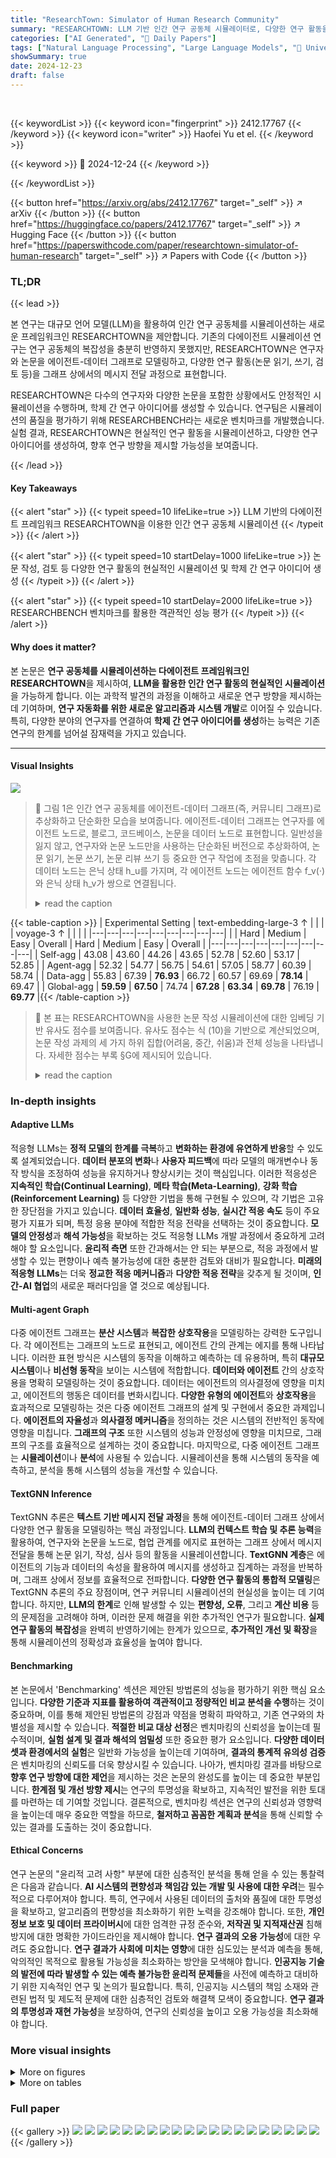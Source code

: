 ```yaml
---
title: "ResearchTown: Simulator of Human Research Community"
summary: "RESEARCHTOWN: LLM 기반 인간 연구 공동체 시뮬레이터로, 다양한 연구 활동을 현실적으로 모방하며 학제 간 연구 아이디어 생성 가능"
categories: ["AI Generated", "🤗 Daily Papers"]
tags: ["Natural Language Processing", "Large Language Models", "🏢 University of Illinois Urbana-Champaign",]
showSummary: true
date: 2024-12-23
draft: false
---
```


<br>

{{< keywordList >}}
{{< keyword icon="fingerprint" >}} 2412.17767 {{< /keyword >}}
{{< keyword icon="writer" >}} Haofei Yu et el. {{< /keyword >}}
 
{{< keyword >}} 🤗 2024-12-24 {{< /keyword >}}
 
{{< /keywordList >}}

{{< button href="https://arxiv.org/abs/2412.17767" target="_self" >}}
↗ arXiv
{{< /button >}}
{{< button href="https://huggingface.co/papers/2412.17767" target="_self" >}}
↗ Hugging Face
{{< /button >}}
{{< button href="https://paperswithcode.com/paper/researchtown-simulator-of-human-research" target="_self" >}}
↗ Papers with Code
{{< /button >}}




### TL;DR


{{< lead >}}

본 연구는 대규모 언어 모델(LLM)을 활용하여 인간 연구 공동체를 시뮬레이션하는 새로운 프레임워크인 RESEARCHTOWN을 제안합니다. 기존의 다에이전트 시뮬레이션 연구는 연구 공동체의 복잡성을 충분히 반영하지 못했지만, RESEARCHTOWN은 연구자와 논문을 에이전트-데이터 그래프로 모델링하고, 다양한 연구 활동(논문 읽기, 쓰기, 검토 등)을 그래프 상에서의 메시지 전달 과정으로 표현합니다.

RESEARCHTOWN은 다수의 연구자와 다양한 논문을 포함한 상황에서도 안정적인 시뮬레이션을 수행하며, 학제 간 연구 아이디어를 생성할 수 있습니다. 연구팀은 시뮬레이션의 품질을 평가하기 위해 RESEARCHBENCH라는 새로운 벤치마크를 개발했습니다. 실험 결과, RESEARCHTOWN은 현실적인 연구 활동을 시뮬레이션하고, 다양한 연구 아이디어를 생성하여, 향후 연구 방향을 제시할 가능성을 보여줍니다.

{{< /lead >}}


#### Key Takeaways

{{< alert "star" >}}
{{< typeit speed=10 lifeLike=true >}} LLM 기반의 다에이전트 프레임워크 RESEARCHTOWN을 이용한 인간 연구 공동체 시뮬레이션 {{< /typeit >}}
{{< /alert >}}

{{< alert "star" >}}
{{< typeit speed=10 startDelay=1000 lifeLike=true >}} 논문 작성, 검토 등 다양한 연구 활동의 현실적인 시뮬레이션 및 학제 간 연구 아이디어 생성 {{< /typeit >}}
{{< /alert >}}

{{< alert "star" >}}
{{< typeit speed=10 startDelay=2000 lifeLike=true >}} RESEARCHBENCH 벤치마크를 활용한 객관적인 성능 평가 {{< /typeit >}}
{{< /alert >}}

#### Why does it matter?
본 논문은 **연구 공동체를 시뮬레이션하는 다에이전트 프레임워크인 RESEARCHTOWN**을 제시하여, **LLM을 활용한 인간 연구 활동의 현실적인 시뮬레이션**을 가능하게 합니다. 이는 과학적 발견의 과정을 이해하고 새로운 연구 방향을 제시하는 데 기여하며, **연구 자동화를 위한 새로운 알고리즘과 시스템 개발**로 이어질 수 있습니다. 특히, 다양한 분야의 연구자를 연결하여 **학제 간 연구 아이디어를 생성**하는 능력은 기존 연구의 한계를 넘어설 잠재력을 가지고 있습니다.

------
#### Visual Insights



![](https://arxiv.org/html/2412.17767/x3.png)

> 🔼 그림 1은 인간 연구 공동체를 에이전트-데이터 그래프(즉, 커뮤니티 그래프)로 추상화하고 단순화한 모습을 보여줍니다. 에이전트-데이터 그래프는 연구자를 에이전트 노드로, 블로그, 코드베이스, 논문을 데이터 노드로 표현합니다. 일반성을 잃지 않고, 연구자와 논문 노드만을 사용하는 단순화된 버전으로 추상화하여, 논문 읽기, 논문 쓰기, 논문 리뷰 쓰기 등 중요한 연구 작업에 초점을 맞춥니다. 각 데이터 노드는 은닉 상태 h_u를 가지며, 각 에이전트 노드는 에이전트 함수 f_v(·)와 은닉 상태 h_v가 쌍으로 연결됩니다.
> <details>
> <summary>read the caption</summary>
> Figure 1: Abstracting and simplifying human research community as an agent-data graph, i.e. community graph. An agent-data graph has researchers as agent nodes and blogs, codebases, and papers as data nodes. Without loss of generality, we abstract it into a simplified version with only researcher and paper nodes and focus on critical research tasks including paper reading, paper writing, and review writing. Each data node has a hidden state husubscriptℎ𝑢h_{u}italic_h start_POSTSUBSCRIPT italic_u end_POSTSUBSCRIPT and each agent node is paired with an agent function fv⁢(⋅)subscript𝑓𝑣⋅f_{v}(\cdot)italic_f start_POSTSUBSCRIPT italic_v end_POSTSUBSCRIPT ( ⋅ ) and a hidden state hvsubscriptℎ𝑣h_{v}italic_h start_POSTSUBSCRIPT italic_v end_POSTSUBSCRIPT.
> </details>





{{< table-caption >}}
| Experimental Setting | text-embedding-large-3 ↑ |  |  |  | voyage-3 ↑ |  |  |  |
|---|---|---|---|---|---|---|---|---|
|  | Hard | Medium | Easy | Overall | Hard | Medium | Easy | Overall |
|---|---|---|---|---|---|---|---|---|
| Self-agg | 43.08 | 43.60 | 44.26 | 43.65 | 52.78 | 52.60 | 53.17 | 52.85 |
| Agent-agg | 52.32 | 54.77 | 56.75 | 54.61 | 57.05 | 58.77 | 60.39 | 58.74 |
| Data-agg | 55.83 | 67.39 | **76.93** | 66.72 | 60.57 | 69.69 | **78.14** | 69.47 |
| Global-agg | **59.59** | **67.50** | 74.74 | **67.28** | **63.34** | **69.78** | 76.19 | **69.77** |{{< /table-caption >}}

> 🔼 본 표는 RESEARCHTOWN을 사용한 논문 작성 시뮬레이션에 대한 임베딩 기반 유사도 점수를 보여줍니다. 유사도 점수는 식 (10)을 기반으로 계산되었으며, 논문 작성 과제의 세 가지 하위 집합(어려움, 중간, 쉬움)과 전체 성능을 나타냅니다. 자세한 점수는 부록 §G에 제시되어 있습니다.
> <details>
> <summary>read the caption</summary>
> Table 1: Embedding-based similarity scores for paper writing simulation. Similarity scores for paper writing are calculated based on Equation 10. “Hard”, “Medium”, and “Easy” correspond to three subsets of the paper writing tasks, while “Overall” refers to the performance across all parts. Detailed scores are shown in Appendix §G.
> </details>





### In-depth insights


#### Adaptive LLMs
적응형 LLMs는 **정적 모델의 한계를 극복**하고 **변화하는 환경에 유연하게 반응**할 수 있도록 설계되었습니다.  **데이터 분포의 변화**나 **사용자 피드백**에 따라 모델의 매개변수나 동작 방식을 조정하여 성능을 유지하거나 향상시키는 것이 핵심입니다. 이러한 적응성은 **지속적인 학습(Continual Learning)**, **메타 학습(Meta-Learning)**, **강화 학습(Reinforcement Learning)** 등 다양한 기법을 통해 구현될 수 있으며, 각 기법은 고유한 장단점을 가지고 있습니다.  **데이터 효율성**, **일반화 성능**, **실시간 적응 속도** 등이 주요 평가 지표가 되며, 특정 응용 분야에 적합한 적응 전략을 선택하는 것이 중요합니다.  **모델의 안정성**과 **해석 가능성**을 확보하는 것도 적응형 LLMs 개발 과정에서 중요하게 고려해야 할 요소입니다.  **윤리적 측면** 또한 간과해서는 안 되는 부분으로, 적응 과정에서 발생할 수 있는 편향이나 예측 불가능성에 대한 충분한 검토와 대비가 필요합니다.  **미래의 적응형 LLMs**는 더욱 **정교한 적응 메커니즘**과 **다양한 적응 전략**을 갖추게 될 것이며, **인간-AI 협업**의 새로운 패러다임을 열 것으로 예상됩니다.

#### Multi-agent Graph
다중 에이전트 그래프는 **분산 시스템**과 **복잡한 상호작용**을 모델링하는 강력한 도구입니다.  각 에이전트는 그래프의 노드로 표현되고, 에이전트 간의 관계는 에지를 통해 나타납니다. 이러한 표현 방식은 시스템의 동작을 이해하고 예측하는 데 유용하며, 특히 **대규모 시스템**이나 **비선형 동작**을 보이는 시스템에 적합합니다.  **데이터와 에이전트** 간의 상호작용을 명확히 모델링하는 것이 중요합니다.  데이터는 에이전트의 의사결정에 영향을 미치고, 에이전트의 행동은 데이터를 변화시킵니다.  **다양한 유형의 에이전트**와 **상호작용**을 효과적으로 모델링하는 것은 다중 에이전트 그래프의 설계 및 구현에서 중요한 과제입니다.  **에이전트의 자율성**과 **의사결정 메커니즘**을 정의하는 것은 시스템의 전반적인 동작에 영향을 미칩니다.  **그래프의 구조** 또한 시스템의 성능과 안정성에 영향을 미치므로, 그래프의 구조를 효율적으로 설계하는 것이 중요합니다.  마지막으로, 다중 에이전트 그래프는 **시뮬레이션**이나 **분석**에 사용될 수 있습니다.  시뮬레이션을 통해 시스템의 동작을 예측하고, 분석을 통해 시스템의 성능을 개선할 수 있습니다.

#### TextGNN Inference
TextGNN 추론은 **텍스트 기반 메시지 전달 과정**을 통해 에이전트-데이터 그래프 상에서 다양한 연구 활동을 모델링하는 핵심 과정입니다.  **LLM의 컨텍스트 학습 및 추론 능력**을 활용하여, 연구자와 논문을 노드로, 협업 관계를 에지로 표현하는 그래프 상에서 메시지 전달을 통해 논문 읽기, 작성, 심사 등의 활동을 시뮬레이션합니다.  **TextGNN 계층**은 에이전트의 기능과 데이터의 속성을 활용하여 메시지를 생성하고 집계하는 과정을 반복하며, 그래프 상에서 정보를 효율적으로 전파합니다.  **다양한 연구 활동의 통합적 모델링**은 TextGNN 추론의 주요 장점이며, 연구 커뮤니티 시뮬레이션의 현실성을 높이는 데 기여합니다.  하지만, **LLM의 한계**로 인해 발생할 수 있는 **편향성, 오류**, 그리고 **계산 비용** 등의 문제점을 고려해야 하며, 이러한 문제 해결을 위한 추가적인 연구가 필요합니다.  **실제 연구 활동의 복잡성**을 완벽히 반영하기에는 한계가 있으므로, **추가적인 개선 및 확장**을 통해 시뮬레이션의 정확성과 효율성을 높여야 합니다.

#### Benchmarking
본 논문에서 'Benchmarking' 섹션은 제안된 방법론의 성능을 평가하기 위한 핵심 요소입니다.  **다양한 기준과 지표를 활용하여 객관적이고 정량적인 비교 분석을 수행**하는 것이 중요하며, 이를 통해 제안된 방법론의 강점과 약점을 명확히 파악하고, 기존 연구와의 차별성을 제시할 수 있습니다.  **적절한 비교 대상 선정**은 벤치마킹의 신뢰성을 높이는데 필수적이며, **실험 설계 및 결과 해석의 엄밀성** 또한 중요한 평가 요소입니다.  **다양한 데이터셋과 환경에서의 실험**은 일반화 가능성을 높이는데 기여하며, **결과의 통계적 유의성 검증**은 벤치마킹의 신뢰도를 더욱 향상시킬 수 있습니다.  나아가, 벤치마킹 결과를 바탕으로 **향후 연구 방향에 대한 제언**을 제시하는 것은 논문의 완성도를 높이는 데 중요한 부분입니다.  **한계점 및 개선 방향 제시**는 연구의 투명성을 확보하고, 지속적인 발전을 위한 토대를 마련하는 데 기여할 것입니다.  결론적으로, 벤치마킹 섹션은 연구의 신뢰성과 영향력을 높이는데 매우 중요한 역할을 하므로, **철저하고 꼼꼼한 계획과 분석**을 통해 신뢰할 수 있는 결과를 도출하는 것이 중요합니다.

#### Ethical Concerns
연구 논문의 "윤리적 고려 사항" 부분에 대한 심층적인 분석을 통해 얻을 수 있는 통찰력은 다음과 같습니다. **AI 시스템의 편향성과 책임감 있는 개발 및 사용에 대한 우려**는 필수적으로 다루어져야 합니다. 특히, 연구에서 사용된 데이터의 출처와 품질에 대한 투명성을 확보하고, 알고리즘의 편향성을 최소화하기 위한 노력을 강조해야 합니다. 또한, **개인 정보 보호 및 데이터 프라이버시**에 대한 엄격한 규정 준수와, **저작권 및 지적재산권** 침해 방지에 대한 명확한 가이드라인을 제시해야 합니다.  **연구 결과의 오용 가능성**에 대한 우려도 중요합니다.  **연구 결과가 사회에 미치는 영향**에 대한 심도있는 분석과 예측을 통해, 악의적인 목적으로 활용될 가능성을 최소화하는 방안을 모색해야 합니다. **인공지능 기술의 발전에 따라 발생할 수 있는 예측 불가능한 윤리적 문제들**을 사전에 예측하고 대비하기 위한 지속적인 연구 및 논의가 필요합니다. 특히, 인공지능 시스템의 책임 소재와 관련된 법적 및 제도적 문제에 대한 심층적인 검토와 해결책 모색이 중요합니다.  **연구 결과의 투명성과 재현 가능성**을 보장하여, 연구의 신뢰성을 높이고 오용 가능성을 최소화해야 합니다.


### More visual insights

<details>
<summary>More on figures
</summary>


![](https://arxiv.org/html/2412.17767/x4.png)

> 🔼 그림 2는 연구 공동체를 에이전트-데이터 그래프로 단순화하여 모델링한 RESEARCHTOWN 시뮬레이션을 보여줍니다.  기존에 존재하지 않는 논문 노드를 연구 공동체 그래프에 추가하는 과정을 세 단계로 나누어 시뮬레이션합니다. 첫 번째 단계는 연구자 에이전트 노드를 추가하는 논문 읽기 단계이고, 두 번째 단계는 데이터 노드를 추가하는 논문 작성 단계입니다. 마지막 단계는 생성된 노드를 삭제할지 여부를 결정하는 검토 단계입니다. 이러한 다단계 과정을 통해 연구 공동체 내에서의 다양한 활동을 시뮬레이션하고, 생성된 논문의 질을 평가하는 데 도움이 됩니다.
> <details>
> <summary>read the caption</summary>
> Figure 2: ResearchTown simulation as TextGNN inference on the community graph. We consider the process of adding a non-existent paper node into the community graph including three stages: paper reading to insert agent nodes, paper writing to insert data nodes, and review writing for deciding whether to drop generated nodes or not.
> </details>



![](https://arxiv.org/html/2412.17767/x5.png)

> 🔼 이 그림은 100편의 고영향력 논문에 대한 논문 작성 시뮬레이션의 유사도 점수 분포를 보여줍니다. 연구팀은 RESEARCHTOWN이라는 다에이전트 프레임워크를 사용하여 인간의 연구 공동체를 시뮬레이션하고, 그 결과를 RESEARCHBENCH라는 벤치마크를 이용하여 평가했습니다. 이 그림은 시뮬레이션 결과가 실제 논문과 얼마나 유사한지를 보여주는 유사도 점수의 분포를 히스토그램 형태로 나타냅니다.  고영향력 논문이기 때문에, 낮은 점수보다 높은 점수의 분포가 더 많을 것으로 예상되며,  RESEARCHTOWN의 시뮬레이션 성능을 직관적으로 파악하는 데 도움이 됩니다.
> <details>
> <summary>read the caption</summary>
> Figure 3: Similarity score distribution for paper writing simulation of 100 high-impact papers.
> </details>



![](https://arxiv.org/html/2412.17767/x6.png)

> 🔼 본 그림은 논문의 연구 내용 중 하나인 RESEARCHTOWN의 paper 작성 시뮬레이션에서 인용 논문의 수가 시뮬레이션 결과에 미치는 영향을 보여주는 실험 결과를 보여줍니다.  특히, 인용 논문의 수가 증가함에 따라 시뮬레이션의 정확도가 어떻게 변화하는지, 그리고 어떤 유형의 논문이 시뮬레이션 결과에 가장 큰 영향을 미치는지에 대한 분석 결과를 제시합니다.  그림을 통해 RESEARCHTOWN이 실제 연구 과정을 얼마나 정확하게 모방하는지, 그리고 시뮬레이션의 견고성을 평가하는 데 유용한 정보를 제공합니다.
> <details>
> <summary>read the caption</summary>
> Figure 4: Ablation study on the number of cited papers involved in paper writing simulation.
> </details>



![](https://arxiv.org/html/2412.17767/x7.png)

> 🔼 본 그림은 논문의 연구 결과 중 하나로, 연구팀이 개발한 RESEARCHTOWN 시뮬레이터를 이용하여 논문 작성 시뮬레이션을 진행했을 때, 참여 연구자 수에 따른 시뮬레이션 결과의 변화를 보여줍니다.  구체적으로, 다양한 수의 연구자가 참여했을 때, 생성된 논문의 품질(유사도 점수)이 어떻게 달라지는지 실험하여 그 결과를 시각적으로 제시합니다.  이는 RESEARCHTOWN 시뮬레이터의 강건성과 확장성을 평가하기 위한 실험의 일부입니다.
> <details>
> <summary>read the caption</summary>
> Figure 5: Ablation study on the number of researchers involved in paper writing simulation.
> </details>



![](https://arxiv.org/html/2412.17767/x8.png)

> 🔼 그림 6은 연구 심사 과정 시뮬레이션에서 심사자 수의 변화가 심사 결과에 미치는 영향을 보여주는 실험 결과를 나타냅니다.  심사자 수를 늘려가며, 심사 결과의 일관성과 정확성이 어떻게 달라지는지, 특히 심사의 강점과 약점 평가 점수에 어떤 영향을 주는지 보여줍니다.  다양한 심사자 수에 따른 모델 성능 변화를 통해, RESEARCHTOWN 시뮬레이션의 견고성과 확장성을 평가합니다.
> <details>
> <summary>read the caption</summary>
> Figure 6: Ablation study on the number of reviewers involved in review writing simulation.
> </details>



![](https://arxiv.org/html/2412.17767/x9.png)

> 🔼 그림 7은 ResearchTown에서 생성된 학제 간 연구 논문의 예시입니다. 각 예시에 대해 '문제는 무엇입니까?' 와 '내 접근 방식과 결과의 주요 구성 요소는 무엇입니까?' 라는 두 가지 질문에 대한 ResearchTown의 답변을 포함했습니다. 이 두 질문은 6절에서 언급된 5가지 질문 중 가장 중요한 질문입니다. 부록 §H에는 위의 두 가지 예시와 더 많은 학제 간 연구 예시의 전체 내용이 나와 있습니다.
> <details>
> <summary>read the caption</summary>
> Figure 7: Examples of generated interdisciplinary research papers from ResearchTown. For each example, we include ResearchTown’s responses to two questions: “What is the problem?” and “What are the key components of my approach and results?” as these are the most critical among the five questions mentioned in Section §6. Appendix §H provides the full contents of the above two and more examples for interdisciplinary research.
> </details>



</details>




<details>
<summary>More on tables
</summary>


{{< table-caption >}}
| Experimental Setting | text-embedding-large-3 ↑ |  | voyage-3 ↑ |  | Δs ↓ |
|---|---|---|---|---|---|---|
|  | Strength | Weakness | Strength | Weakness |  |
|---|---|---|---|---|---|---|
| Self-agg | 51.23 | 47.16 | 65.18 | 61.24 | 1.27 |
| Agent-agg | **51.66** | 46.75 | **66.03** | 61.29 | **1.19** |
| Data-agg | 51.45 | **47.62** | 65.57 | **61.74** | 1.26 |
| Global-agg | 51.51 | 47.17 | 66.01 | 61.39 | 1.55 |{{< /table-caption >}}
> 🔼 표 2는 연구팀이 개발한 RESEARCHTOWN 시뮬레이터를 사용하여 생성한 리뷰와 실제 리뷰 간 유사도를 측정한 결과를 보여줍니다.  리뷰의 강점과 약점에 대한 유사도 점수가 Equation 11을 기반으로 계산되었으며, Δs는 실제 리뷰 점수와 생성된 리뷰 점수의 평균 차이를 나타냅니다.  다양한 실험 설정(Self-agg, Agent-agg, Data-agg, Global-agg) 하에서  text-embedding-large-3와 voyage-3 두 가지 임베딩 모델을 사용하여 유사도를 평가하였습니다.  각 설정에서 강점과 약점에 대한 유사도 점수와 점수 차이(Δs)가 제시되어, RESEARCHTOWN의 리뷰 생성 성능을 다각적으로 분석하고 비교할 수 있도록 합니다.
> <details>
> <summary>read the caption</summary>
> Table 2: Embedding-based similarity score for review writing simulation. Similarity scores for both strengths and weaknesses of the reviews are calculated based on Equation 11. Δ⁢𝐬Δ𝐬\Delta\mathbf{s}roman_Δ bold_s refers to the average difference of review scores between ground-truth ones and generated ones.
> </details>

{{< table-caption >}}
| Name | Contribution |
|---|---| 
| **Haofei Yu** | Overall project leader |
| **Zhaochen Hong** | Co-lead, code writing, benchmark collection, review writing experiment |
| **Zirui Cheng** | Co-lead, paper writing, code writing, system design |
| **Kunlun Zhu** | Co-lead, benchmark collection, code writing, paper writing experiment |
| **Keyang Xuan** | Participant, code writing, benchmark collection, case study |
| **Jinwei Yao** | Participant, code writing, evaluation experiment in early versions |
| **Tao Feng** | Co-lead in early versions, paper writing, code writing in early versions |
| **Jiaxuan You** | Overall project advisor |{{< /table-caption >}}
> 🔼 표 3은 PaperBench 데이터셋의 세 가지 난이도(Hard, Medium, Easy)에 따른 텍스트 유사도 점수를 보여줍니다. 세 가지 임베딩 모델(text-embedding-3-large, voyage-3, nv-embed-v2)을 사용하여 각 질문(Q1-Q5)에 대한 유사도 점수를 계산하고, 평균 점수(Avg)도 함께 제시합니다.
> <details>
> <summary>read the caption</summary>
> Table 3: Detailed embedding-based similarity scores for PaperBench (Hard/Medium/Easy). We include three metrics (text-embedding-3-large, voyage-3, nv-embed-v2). Q1–Q5 are per-question similarity scores; “Avg” is their average.
> </details>

{{< table-caption >}}
| Exp setting | text-embedding-3-large |  |  |  |  |  | voyage-3 |  |  |  |  |  | nv-embed-v2 |  |  |  |  |  | 
|---|---|---|---|---|---|---|---|---|---|---|---|---|---|---|---|---|---|---|
|  | Q1 | Q2 | Q3 | Q4 | Q5 | **Avg** | Q1 | Q2 | Q3 | Q4 | Q5 | **Avg** | Q1 | Q2 | Q3 | Q4 | Q5 | **Avg** |
| **PaperBench-hard** |  |  |  |  |  |  |  |  |  |  |  |  |  |  |  |  |  |  |
| Self-agg | 31.69 | 48.89 | 48.64 | 43.51 | 42.69 | 43.08 | 65.11 | 53.89 | 49.67 | 48.09 | 47.15 | 52.78 | 38.03 | 46.67 | 41.81 | 44.05 | 40.75 | 42.26 |
| Agent-agg | 46.72 | 57.45 | 55.80 | 50.74 | 50.92 | 52.32 | 68.51 | 57.20 | 54.41 | 52.51 | 52.64 | 57.05 | 47.10 | 52.51 | 47.50 | 49.69 | 48.41 | 49.04 |
| Data-agg | 49.99 | 62.52 | 59.01 | 54.42 | 53.23 | 55.83 | 71.91 | 62.14 | 56.22 | 56.31 | 56.29 | 60.57 | 50.83 | 58.46 | 52.38 | 53.41 | 52.07 | 53.43 |
| Global-agg | 55.35 | 64.83 | 61.37 | 58.55 | 57.84 | 59.59 | 73.94 | 63.50 | 59.90 | 59.59 | 59.75 | 63.34 | 55.62 | 60.61 | 54.75 | 57.15 | 56.21 | 56.87 |
| **PaperBench-medium** |  |  |  |  |  |  |  |  |  |  |  |  |  |  |  |  |  |  |
| Self-agg | 32.77 | 49.60 | 48.86 | 43.78 | 43.00 | 43.60 | 64.96 | 54.09 | 49.08 | 47.96 | 46.88 | 52.60 | 38.66 | 47.37 | 42.04 | 43.92 | 41.17 | 42.63 |
| Agent-agg | 49.59 | 60.05 | 58.81 | 52.63 | 52.75 | 54.77 | 69.88 | 59.08 | 56.89 | 54.24 | 53.78 | 58.77 | 49.75 | 54.49 | 50.24 | 51.55 | 49.99 | 51.20 |
| Data-agg | 64.33 | 74.84 | 70.57 | 64.42 | 62.78 | 67.39 | 79.63 | 72.05 | 66.93 | 65.18 | 64.64 | 69.69 | 64.53 | 69.27 | 64.28 | 63.04 | 61.75 | 64.57 |
| Global-agg | 65.24 | 73.88 | 69.53 | 64.92 | 63.92 | 67.50 | 79.35 | 71.33 | 67.65 | 65.44 | 65.14 | 69.78 | 65.08 | 68.93 | 62.98 | 63.38 | 62.64 | 64.60 |
| **PaperBench-easy** |  |  |  |  |  |  |  |  |  |  |  |  |  |  |  |  |  |  |
| Self-agg | 33.78 | 50.05 | 48.95 | 44.65 | 43.90 | 44.26 | 65.59 | 54.49 | 49.14 | 48.70 | 47.93 | 53.17 | 39.82 | 47.81 | 42.40 | 44.72 | 42.48 | 43.44 |
| Agent-agg | 52.35 | 61.33 | 60.24 | 54.54 | 55.27 | 56.75 | 71.72 | 60.43 | 58.24 | 55.71 | 55.87 | 60.39 | 52.43 | 56.40 | 51.98 | 53.51 | 53.24 | 53.51 |
| Data-agg | 76.29 | 83.53 | 80.07 | 73.48 | 71.30 | 76.93 | 86.20 | 80.96 | 77.38 | 73.79 | 72.35 | 78.14 | 76.13 | 78.90 | 75.04 | 72.05 | 71.37 | 74.70 |
| Global-agg | 74.75 | 80.25 | 76.57 | 71.54 | 70.60 | 74.74 | 84.82 | 77.91 | 75.37 | 71.78 | 71.09 | 76.19 | 74.59 | 75.77 | 71.23 | 70.15 | 70.28 | 72.41 |{{< /table-caption >}}
> 🔼 표 4는 RESEARCHTOWN 시뮬레이션에서 TextGNN의 Paper Reading 단계에서 사용되는 에이전트 함수 f<sub>u</sub>(·)에 대한 메시지 프롬프트 템플릿을 보여줍니다.  이 템플릿은 연구자의 프로필 정보와 관련 논문의 초록을 입력받아 연구자의 관점에서 작성된 100~300 단어 분량의 1인칭 서술형 인물 정보를 생성하는 데 사용됩니다.  이는 연구 시뮬레이션의 초기 단계로서, 후속 연구 활동을 위한 기초 정보를 제공하는 역할을 합니다.
> <details>
> <summary>read the caption</summary>
> Table 4: Paper reading message prompt template for fu⁢(⋅)subscript𝑓𝑢⋅f_{u}(\cdot)italic_f start_POSTSUBSCRIPT italic_u end_POSTSUBSCRIPT ( ⋅ ).
> </details>

{{< table-caption >}}
| Role | Content |
|---|---| 
| **System** | You are an autonomous intelligent agent tasked with writing the first-person persona of a research based on his publications. <br/> You will be provided with the following information: <br/> Publications - A list of paper abstracts written by the researcher that you will be writing of. <br/> You should provide the following information: <br/> Persona - A comprehensive first-person persona. <br/> You should focus more on recent publications, which reflect the researcher’s recent persona. You should be concise and clear. The persona should be ranging from 100 to 300 words. |
| **User** | Here is the publication history of one researcher: <br/> Publication1: <br/> Learning node embeddings that capture a node’s position within the broader graph structure is crucial for many prediction tasks on graphs. However, existing Graph Neural Network (GNN) architectures have limited power in capturing the position/location of a given node concerning all other nodes of the graph. Here we propose Position-aware Graph Neural Networks (P-GNNs), a new class of GNNs for computing position-aware node embeddings. P-GNN first samples sets of anchor nodes computes the distance of a given target node to each anchor set, and then learns a non-linear distance-weighted aggregation scheme over the anchor sets. This way P-GNNs can capture the positions/locations of nodes concerning the anchor nodes. P-GNNs have several advantages: they are inductive, scalable, and can incorporate node feature information. We apply P-GNNs to multiple prediction tasks including link prediction and community detection. We show that P-GNNs consistently outperform state-of-the-art GNNs, with up to 66% improvement in terms of the ROC AUC score. <br/> … <br/> … <br/> Publication8: <br/> AutoML has demonstrated remarkable success in finding an effective neural architecture for a given machine learning task defined by a specific dataset and an evaluation metric. However, most present AutoML techniques consider each task independently from scratch, which requires exploring many architectures, leading to high computational costs. Here we propose AutoTransfer, an AutoML solution that improves search efficiency by transferring the prior architectural design knowledge to the novel task of interest. Our key innovation includes a task-model bank that captures the model performance over a diverse set of GNN architectures and tasks and a computationally efficient task embedding that can accurately measure the similarity among different tasks. Based on the task-model bank and the task embeddings, we estimate the design priors of desirable models of the novel task, by aggregating a similarity-weighted sum of the top-K design distributions on tasks that are similar to the task of interest. The computed design priors can be used with any AutoML search algorithm. We evaluate AutoTransfer on six datasets in the graph machine learning domain. Experiments demonstrate that (i) our proposed task embedding can be computed efficiently and that tasks with similar embeddings have similar best-performing architectures; (ii) AutoTransfer significantly improves search efficiency with the transferred design priors, reducing the number of explored architectures by an order of magnitude. Finally, we release GNN-Bank-101, a large-scale dataset of detailed GNN training information of 120,000 task-model combinations to facilitate and inspire future research. <br/> Please begin writing the first-person persona that covers the previous research experience. |
| **Assistant** | I am a researcher focused on advancing graph neural networks (GNNs) and machine learning. My key contributions include Position-aware GNNs (P-GNNs) for capturing node positions, Identity-aware GNNs (ID-GNNs) with greater expressive power, and the ROLAND framework for dynamic graph learning. I also study the relationship between neural network structures and their performance using relational graphs and have explored a vast GNN design space to enhance predictive capabilities across diverse tasks. |
| **User** | Here is the publication history of one researcher: <br/> Publication 1: {abstract for paper 1} <br/> … <br/> Publication n: {abstract for paper n} <br/> Please begin writing the first-person persona. |{{< /table-caption >}}
> 🔼 본 논문의 표 5는 연구자가 연구 논문을 작성하는 과정을 시뮬레이션하기 위한 TextGNN 프레임워크의 일부분으로,  `fa(·)` 함수에 입력되는 메시지 프롬프트 템플릿을 보여줍니다.  이 템플릿은 연구 주제에 대한 배경 정보와 핵심 질문들을 담고 있으며, 이를 통해 AI 모델이 논문의 핵심 내용을 생성할 수 있도록 유도합니다. 표는 연구 과제의 문제 정의, 중요성, 어려움, 기존 연구의 한계, 제안하는 방법론 및 기대되는 결과 등을 구체적으로 제시하는 프롬프트 예시를 제공합니다.
> <details>
> <summary>read the caption</summary>
> Table 5: Paper writing message prompt template for fa⁢(⋅)subscript𝑓𝑎⋅f_{a}(\cdot)italic_f start_POSTSUBSCRIPT italic_a end_POSTSUBSCRIPT ( ⋅ ).
> </details>

{{< table-caption >}}
| Role | Content |
|---|---| 
| **User** | Who are you? |
| **Assistant** | {profile} |
| **User** | Here is the content collected from related papers:<br>Paper 1: {abstract for cited paper 1}<br>Paper 2: {abstract for cited paper 2}<br>…<br>Paper n: {abstract for cited paper n}<br>You need to write a research proposal for a paper in the field of Machine Learning based on these related papers.<br>The research proposal should rely more on the cited papers rather than your own research experience.<br>Your research experience should be utilized to select the most useful and valuable papers from the related papers for proposal writing.<br>Here is a high-level summarized insight of the Machine Learning research field.<br>Here are the five core questions:<br>[Question 1] - What is the problem?<br>Formulate the specific research question you aim to address.<br>Only output one question and do not include any more information.<br>[Question 2] - Why is it interesting and important?<br>Explain the broader implications of solving this problem for the research community.<br>Discuss how the paper will affect future research.<br>Discuss how addressing this question could advance knowledge or lead to practical applications.<br>[Question 3] - Why is it hard?<br>Discuss the challenges and complexities involved in solving this problem.<br>Explain why naive or straightforward approaches may fail.<br>Identify any technical, theoretical, or practical obstacles that need to be overcome.<br>MAKE IT CLEAR.<br>[Question 4] - Why hasn’t it been solved before?<br>Identify gaps or limitations in previous research or existing solutions.<br>Discuss any barriers that have prevented this problem from being solved until now.<br>Explain how your approach differs from or improves upon prior work.<br>MAKE IT CLEAR.<br>[Question 5] - What are the key components of my approach and results?<br>Outline your proposed methodology in detail, including the method, dataset, and metric that you plan to use. But you must include these in one paragraph and not use subtitles.<br>Describe the expected outcomes.<br>MAKE IT CLEAR.<br>Please brainstorm the following proposal with the given format.|}{{< /table-caption >}}
> 🔼 이 표는 RESEARCHTOWN 시뮬레이션에서 논문 작성 과정의 집계 단계에 사용되는 프롬프트 템플릿을 보여줍니다.  여러 연구원 에이전트가 작성한 논문 초안들을 종합하여 최종 논문을 생성하는 과정을 설명합니다.  각 초안의 핵심 내용과 일관성 있는 부분을 파악하고 이를 바탕으로 하나의 통합된 논문을 생성하는 방법을 제시합니다.  프롬프트는 각 초안의 주요 내용을 요약하고, 상충되는 부분을 조정하며, 최종 논문 초안을 명확하고 간결하게 작성하도록 안내합니다.
> <details>
> <summary>read the caption</summary>
> Table 6: Paper writing aggregation prompt template for fg⁢(⋅)subscript𝑓𝑔⋅f_{g}(\cdot)italic_f start_POSTSUBSCRIPT italic_g end_POSTSUBSCRIPT ( ⋅ ).
> </details>

{{< table-caption >}}
| Role | Content |
|---|---| 
| **User** | Who are you? |
| **Assistant** | {profile} |
| **User** | Here is a high-level summarized insight of a research field: Machine Learning.<br>Here are the five core questions to consider:<br>[Question 1] - What is the problem?<br>[Question 2] - Why is it interesting and important?<br>[Question 3] - Why is it hard?<br>[Question 4] - Why hasn’t it been solved before?<br>[Question 5] - What are the key components of my approach and results?<br>Multiple papers have been generated for the above questions:<br>Paper 1: {agent written paper 1}<br>Paper 2: {agent written paper 2}<br>…<br>Paper n: {agent written paper n}<br>Your task is to summarize and select the key insights that are suitable from these proposals.<br>1. Identify shared themes and common points among the proposals.<br>2. Highlight and select any valuable perspectives or contrasting elements and combine them into one proposal.<br>3. Provide a concise proposal for each question based on the proposal candidates.<br>Output the result in the provided five-question format.<br>Ensure the generated paper is clear, concise, and avoids repeating full proposals verbatim. |{{< /table-caption >}}
> 🔼 이 표는 논문의 4장 'RESEARCHTOWN: COMMUNITY GRAPH에 TextGNN 적용' 섹션에 포함되어 있으며, 연구팀이 개발한 RESEARCHTOWN 시뮬레이션 프레임워크 내에서 TextGNN 모델을 이용한 연구 리뷰 작성 과정에서 사용되는 메시지 생성 함수 (fu(·)) 의 프롬프트 템플릿을 보여줍니다.  보다 구체적으로, 연구 리뷰의 강점을 평가하는 부분에 사용되는 fu(·) 함수에 전달되는 프롬프트의 구조와 내용을 상세히 설명합니다. 이를 통해,  연구 리뷰의 긍정적인 측면을 효과적으로 분석하고 생성하는 데 사용되는 TextGNN 모델의 작동 방식을 이해하는 데 도움을 줍니다.
> <details>
> <summary>read the caption</summary>
> Table 7: Review writing (strength) message prompt template for fu⁢(⋅)subscript𝑓𝑢⋅f_{u}(\cdot)italic_f start_POSTSUBSCRIPT italic_u end_POSTSUBSCRIPT ( ⋅ ).
> </details>

{{< table-caption >}}
| Role | Content |
|---|---| 
| **System** | You are an autonomous intelligent agent tasked to review a submission to an academic conference. <br/> You should write the strength of this paper. <br/> You will be provided with the following information: <br/> Submission - Full content of the submitted paper. <br/> You should provide the following information: <br/> Strength - Advantages and strengths of the submission that can improve its chances to be accepted. |
| **User** | Here is your profile: <br/> {profile} <br/> Here is the submission: <br/> {full content for paper} <br/> Here are the abstracts of the cited papers: <br/> Paper 1: {abstract for cited paper 1} <br/> Paper 2: {abstract for cited paper 2} <br/> … <br/> Paper n: {abstract for cited paper n} <br/> Please evaluate the submission based on the following criteria: <br/> Clarity: Is the writing clear, structured, and terms defined? <br/> Baselines: Are baseline comparisons relevant, sufficient, and not excessive? <br/> Novelty: Is the approach innovative or distinct from prior work? <br/> Results: Are improvements significant, well-supported, and statistically robust? <br/> Limitations: Are weaknesses acknowledged and future work discussed? <br/> Related Work: Are key references cited and connections made? <br/> Technical: Are methods detailed enough for replication? <br/> Please combine both the ideas and the experiments in the submission when evaluating it. <br/> When commenting on the experiments, refer to the exact numbers from the experiments. <br/> Please begin writing the strength of the submission. <br/> It should be 200 words long. <br/> Please write in bullet points. <br/> Do not limit yourself to the aforementioned criteria, like clarity, baselines, novelty, results, limitations, related work, and technical. <br/> You should also use your previous experience in your profile when analyzing the submission. |{{< /table-caption >}}
> 🔼 이 표는 논문의 4장 'RESEARCHTOWN: Community Graph에 TextGNN 적용' 섹션에 있는 표 8입니다.  `fu(⋅)`는 에이전트 함수(Agent Function)를 나타내며, 이 함수는 연구자의 역할을 수행하는 LLM(Large Language Model) 에이전트의 프로세스를 정의합니다.  구체적으로, 이 표는 연구 리뷰 과정에서 제출된 논문의 약점(weakness)을 평가하기 위해 LLM 에이전트가 사용하는 메시지 프롬프트 템플릿을 보여줍니다.  프롬프트 템플릿에는 연구자의 프로필, 제출된 논문 전문, 인용 논문 초록 등이 포함되어 있으며, LLM 에이전트는 이러한 정보를 바탕으로 논문의 약점을 분석하고 평가하여 요약된 형태로 제시합니다.  즉, 연구 리뷰의 '약점' 부분에 대한 LLM 에이전트의 질의 내용을 구체적으로 정의한 템플릿입니다.
> <details>
> <summary>read the caption</summary>
> Table 8: Review writing (weakness) message prompt template for fu⁢(⋅)subscript𝑓𝑢⋅f_{u}(\cdot)italic_f start_POSTSUBSCRIPT italic_u end_POSTSUBSCRIPT ( ⋅ ).
> </details>

{{< table-caption >}}
| Role | Content |
|---|---| 
| **System** | You are an autonomous intelligent agent tasked to review a submission to an academic conference. <br/> You should write the weaknesses of this paper. <br/> You will be provided with the following information: <br/> Submission - Full content of the submitted paper. <br/> You should provide the following information: <br/> Weakness - Disadvantages and drawbacks of the submission that must be improved before it can be accepted. <br/> You should notice that the abstract might not cover every detail, so you shouldn’t be overly strict. |
| **User** | Here is your profile: <br/> {profile} <br/> Here is the submission: <br/> {full content for paper} <br/> Here are the abstracts of the cited papers: <br/> Paper 1: {abstract for cited paper 1} <br/> Paper 2: {abstract for cited paper 2} <br/> … <br/> Paper n: {abstract for cited paper n} <br/> Please evaluate the submission based on the following criteria: <br/> Clarity: Is the writing clear, structured, and terms defined? <br/> Baselines: Are baseline comparisons relevant, sufficient, and not excessive? <br/> Novelty: Is the approach innovative or distinct from prior work? <br/> Results: Are improvements significant, well-supported, and statistically robust? <br/> Limitations: Are weaknesses acknowledged and future work discussed? <br/> Related Work: Are key references cited and connections made? <br/> Technical: Are methods detailed enough for replication? <br/> Please combine both the ideas and the experiments in the submission when evaluating it. <br/> When commenting on the experiments, refer to the exact numbers from the experiments. <br/> Please begin writing the strength of the submission. <br/> It should be 200 words long. <br/> Please write in bullet points. <br/> Do not limit yourself to the aforementioned criteria, like clarity, baselines, novelty, results, limitations, related work, and technical. <br/> You should also use your previous experience in your profile when analyzing the submission. |{{< /table-caption >}}
> 🔼 이 표는 논문의 평가 섹션에서 사용되는 `fu(·)` 함수에 대한 메시지 프롬프트 템플릿을 보여줍니다.  `fu(·)` 함수는 평가자의 역할을 하는 LLM 에게 전달되는 지침으로, 제출된 논문에 대한 점수를 매기는 데 사용됩니다.  표는 평가자의 프로필, 논문의 요약, 장점, 단점 등을 포함하는 다양한 정보를 제공하여 평가자 모델이 점수를 산정할 수 있도록 돕습니다. 점수는 1점에서 10점까지 매겨지며, 각 점수에는 해당 점수가 주어지는 기준과 설명이 포함되어 있습니다. 즉, 이 표는 LLM 기반 평가 시스템의 구체적인 동작 방식을 보여주는 세부적인 지침을 제공하는 역할을 합니다.
> <details>
> <summary>read the caption</summary>
> Table 9: Review writing (score) message prompt template for fu⁢(⋅)subscript𝑓𝑢⋅f_{u}(\cdot)italic_f start_POSTSUBSCRIPT italic_u end_POSTSUBSCRIPT ( ⋅ ).
> </details>

{{< table-caption >}}
| Role | Content |
|---|---| 
| **System** | You are an autonomous intelligent agent tasked to score the following submission. <br/> You should act as a professional and fair member of that conference to score. <br/> The score should be between 1 and 10, where 1 is the lowest and 10 is the highest. <br/> You will be provided with the following information: <br/> Paper - Full content of a submission to an academic conference. <br/> Strengths - Strengths of the submission. <br/> Weakness - Weakness of the submission. <br/> You should provide the following information: <br/> Score - A score between 1 to 10 to evaluate the overall quality of the submission to an academic journal. It should be one of 1, 2, …, 10. 1 is the lowest score while 10 is the highest score. <br/> You should just provide one number as the score and nothing else. <br/> Please evaluate the submission based on the summarized strengths and weaknesses provided. The score should be more related to weakness. If there is a critical weakness in the submission, you should give a lower score. If the submission has a minor weakness, you can give a higher score. If the submission has no weakness, you should give a high score. But the strengths should also be considered in the evaluation. |
| **User** | Here is your profile: <br/> {profile} <br/> Here is the strength of the paper: <br/> {strength} <br/> Here is the weakness of the paper: <br/> {weakness} <br/> Please refer to the rubrics below to evaluate the submission: <br/> 10/10: The submission is in the top 2% of all papers. It changed my thinking on its topic, being one of the most thorough, convincing, and well-written papers I have ever read. I will fight for this paper to be accepted. <br/> 8/10: The submission is among the top 10% of all the papers. It provides sufficient justification for all its arguments and claims. Some extra experimentation is needed, but they are not essential. The proposed method is very original and can generalize to various fields. This submission deepens the understanding of some phenomena, or lowers the bar for future research on an existing problem. <br/> 6/10: The submission gives sufficient support for its major arguments or claims. However, some minor points are not well justified and need extra support or details. The proposed method is moderately original, and it is generalizable to various fields. The submission itself is not particularly innovative, so it would not be a significant loss if it were not accepted. <br/> 5/10: Some of the major arguments or claims are not sufficiently justified. There exist major weaknesses in technical or methodological aspects. The proposed method is somewhat original, and it is generalizable to various fields. I am more on the side of rejection, but I can be convinced otherwise. <br/> 3/10: The submission makes only marginal contributions to the field. <br/> 1/10: The submission is not sufficiently thorough for publication or is not relevant to the conference. <br/> Your score is: [score] |{{< /table-caption >}}
> 🔼 표 10은 연구팀이 제안한 RESEARCHTOWN 시뮬레이션 프레임워크 내에서 여러 평가자의 강점 평가를 종합하여 최종 강점 평가를 생성하는 과정을 보여주는 프롬프트를 보여줍니다.  이 프롬프트는 평가자들이 제출한 리뷰의 강점 부분을 요약하고, 이를 바탕으로 논문의 전반적인 강점을 평가하는 데 사용됩니다.  이를 통해, 연구팀은 다양한 평가자의 의견을 종합적으로 반영하여 더욱 정확하고 객관적인 평가를 수행할 수 있도록 하였습니다.
> <details>
> <summary>read the caption</summary>
> Table 10: Review writing (strength) aggregation prompt template for fg⁢(⋅)subscript𝑓𝑔⋅f_{g}(\cdot)italic_f start_POSTSUBSCRIPT italic_g end_POSTSUBSCRIPT ( ⋅ ).
> </details>

{{< table-caption >}}
| Role | Content |
|---|---| 
| **System** | You are an autonomous intelligent agent tasked to write the strength of the submission for the following submission you have made to an academic conference. Your summary of strength should summarize the reviews to help the reviewers make a decision. <br/>You will be provided with the following information: <br/>Submission - Full content of the paper submitted to this conference. <br/>Reviews - It typically contains the score, strength, and weakness of the submission, each by a different reviewer. <br/>You should provide the following information: <br/>Strength - The strength of the submission based on the reviews. |
| **User** | Here is the paper: <br/>{full content of paper} <br/>Here are the reviews: <br/>Review 1: {review 1} <br/>Review 2: {review 2} <br/>… <br/>Review n: {review n} <br/>Please summarize the important points from the ‘strength’ section of the reviews. <br/>Please write in bullet points. It should be 200 words long.|{{< /table-caption >}}
> 🔼 이 표는 논문의 5장 'RESEARCHTOWN: COMMUNITY GRAPH에 TEXTGNN 적용' 섹션에 속하며, 연구자들이 작성한 리뷰의 약점을 종합하여 요약하는 데 사용되는  `fg(·)` 함수의 입력 프롬프트를 보여줍니다.  함수는 제출된 논문의 전체 내용과 각 리뷰어가 작성한 리뷰(점수, 강점, 약점 포함)를 입력받아 리뷰의 약점을 요약한 텍스트를 생성합니다.  200단어 이내의 글머리 기호 형식으로 작성하도록 지시되어 있으며, 명확성, 기준선, 참신성, 결과, 한계, 관련 연구, 기술적 세부 사항 등의 기준을 고려하여 평가하도록 되어있습니다.  리뷰어의 프로필과 이전 경험도 분석에 활용하도록 되어있습니다.
> <details>
> <summary>read the caption</summary>
> Table 11: Review writing (weakness) aggregation prompt template for fg⁢(⋅)subscript𝑓𝑔⋅f_{g}(\cdot)italic_f start_POSTSUBSCRIPT italic_g end_POSTSUBSCRIPT ( ⋅ ).
> </details>

{{< table-caption >}}
| Role | Content |
|---|---| 
| **System** | You are an autonomous intelligent agent tasked to write the weakness of the submission for the following submission you have made to an academic conference. Your summary of weakness should summarize the reviews to help the reviewers make a decision. <br> You will be provided with the following information: <br> Submission - Full content of the paper submitted to this conference. <br> Reviews - It typically contains the score, weakness, and weakness of the submission, each by a different reviewer. <br> You should provide the following information: <br> Weakness - The weakness of the submission based on the reviews. |
| **User** | Here is the paper: <br> {full content of paper} <br> Here are the reviews: <br> Review 1: {review 1} <br> Review 2: {review 2} <br> … <br> Review n: {review n} <br> Please summarize the important points from the ‘weakness’ section of the reviews. <br> Please write in bullet points. It should be 200 words long.|{{< /table-caption >}}
> 🔼 이 표는 실제 연구 논문에서 사용된 데이터(논문 초록)를 가지고,  연구 제안서를 작성하는 데 필요한 다섯 가지 질문(문제 정의, 중요성, 어려움, 기존 연구의 한계, 제안하는 방법 및 결과)에 대한 답변을 생성하기 위한 프롬프트(지시문) 형식을 보여줍니다.  즉,  연구자들이 실제 데이터를 바탕으로 연구 제안서를 작성할 때 어떤 방식으로 프롬프트를 활용할 수 있는지 예시를 제공하는 표입니다.  각 질문에 대한 답변을 명확하고 구체적으로 작성하도록 안내하는 형식으로 구성되어 있습니다.
> <details>
> <summary>read the caption</summary>
> Table 12: Format transformative prompt for real-world papers.
> </details>

{{< table-caption >}}
| Role | Content |
|---|---| 
| User | Here is a high-level summarized insight of a research field of machine learning. <br> Here are the five core questions: <br> [Question 1] - What is the problem? <br> Formulate the specific research question you aim to address. <br> Only output one question and do not include any more information. <br> [Question 2] - Why is it interesting and important? <br> Explain the broader implications of solving this problem for the research community. <br> Discuss how such paper will affect the future research. <br> Discuss how addressing this question could advance knowledge or lead to practical applications. <br> [Question 3] - Why is it hard? <br> Discuss the challenges and complexities involved in solving this problem. <br> Explain why naive or straightforward approaches may fail. <br> Identify any technical, theoretical, or practical obstacles that need to be overcome. <br> MAKE IT CLEAR. <br> [Question 4] - Why hasn’t it been solved before? <br> Identify gaps or limitations in previous research or existing solutions. <br> Discuss any barriers that have prevented this problem from being solved until now. <br> Explain how your approach differs from or improves upon prior work. <br> MAKE IT CLEAR. <br> [Question 5] - What are the key components of my approach and results? <br> Outline your proposed methodology in detail, including the method, dataset, metric that you plan to use. Describe the expected outcomes. <br> MAKE IT CLEAR. <br> The introduction of paper: <br> {introduction section of paper} <br> Please provide the five core questions contents based on the above content.|{{< /table-caption >}}
> 🔼 이 표는 실제 연구 논문의 리뷰(강점 및 약점)에 대한 형식 변환 프롬프트를 보여줍니다.  프롬프트는 리뷰의 강점 또는 약점을 요약하고, 각각에 대해 간결하고 명확한 요약을 생성하는 지침을 제공합니다.  프롬프트는 리뷰 작성자가 리뷰 내용을 정리하고 표현하는 데 도움이 되도록 설계되었습니다.
> <details>
> <summary>read the caption</summary>
> Table 13: Format transformative prompt for real-world reviews.
> </details>

{{< table-caption >}}
| Role | Content |
|---|---| 
| **System** | You are a helpful agent. |
| **User** | {strength/weakness} <br> Please rewrite the following strength in bullet points. <br> Do not include anything else. <br> Start from ’-’ for each bullet point. |{{< /table-caption >}}
> 🔼 본 논문의 Table 14는 PaperBench-easy 데이터셋을 사용하여 연구 논문 작성 시뮬레이션의 결과를 보여줍니다.  PaperBench-easy는 난이도가 쉬운 논문 작성 과제들을 모아놓은 데이터셋입니다. 표는 연구 문제, 흥미로운 점, 어려운 점, 기존 연구의 한계점, 그리고 제안된 방법과 결과를 다섯 가지 질문으로 나누어 실제 논문의 초록과 RESEARCHTOWN이 생성한 논문 초록을 비교하여 보여줍니다. 이를 통해 RESEARCHTOWN이 얼마나 현실적인 연구 논문을 생성하는지 확인할 수 있습니다.
> <details>
> <summary>read the caption</summary>
> Table 14: Case study on paper writing results of PaperBench-easy.
> </details>

{{< table-caption >}}
| PaperBench-easy **Task** |  |  |
|---|---|---|
| The Marginal Value of Momentum for Small Learning Rate SGD |  |  |
| PaperBench-easy **Output** |  |  |
| **Question** | **Reference Paper** | **Generated Paper** |
| What is the problem? | How can we theoretically establish the benefits of momentum in stochastic gradient descent methods for deep learning, particularly in the presence of stochastic gradient noise? | How can we effectively leverage momentum-based optimization methods in stochastic gradient descent (SGD) to enhance the generalization performance of deep learning models, particularly when trained on large-scale datasets with noisy labels and large batch sizes? |
| Why is it interesting and important? | Understanding the role of momentum in stochastic optimization is crucial for the research community as it can lead to more stable and efficient training of deep learning models. If we can theoretically prove the advantages of momentum in the presence of noise, it could reshape optimization strategies, leading to faster convergence rates and improved performance in various applications. This advancement could also inspire new methodologies that leverage momentum more effectively, potentially influencing future research directions in optimization techniques. | This research is significant as it addresses the growing trend of using large batch sizes in deep learning, which can lead to poorer generalization performance. By improving our understanding of momentum-based methods, we can enhance model robustness and efficiency in real-world applications across various domains, including healthcare, finance, and autonomous systems. Insights gained could inform future optimization strategies, balancing training efficiency with generalization capabilities. |
| Why is it hard? | The challenge lies in the inherent stochasticity introduced by mini-batch sampling, which can obscure the true gradient and complicate the analysis of momentum’s effects. Naive approaches may fail because they do not account for the noise’s impact on convergence rates, leading to misleading conclusions. Additionally, the theoretical frameworks established for noiseless scenarios do not directly translate to the stochastic case, creating a significant gap in understanding. Overcoming these complexities requires rigorous mathematical analysis and potentially new theoretical tools. | The complexity arises from the intricate dynamics between momentum parameters, learning rates, and the stochastic nature of gradient updates, especially in the presence of noisy labels and large batch sizes. Naive implementations may lead to suboptimal convergence and generalization due to the interaction of these factors. Additionally, the theoretical understanding of momentum’s effects in non-convex optimization landscapes is still limited, complicating the design of effective algorithms. |
| Why hasn’t it been solved before? | Previous research has primarily focused on the noiseless case or has not rigorously analyzed the stochastic setting, leading to gaps in understanding momentum’s role in noisy environments. Existing studies often conclude that momentum does not provide a significant speedup compared to vanilla SGD, but they lack a comprehensive theoretical framework that addresses the stochastic nature of deep learning. Our approach aims to fill this gap by providing a more nuanced analysis that considers the effects of stochastic gradient noise on momentum’s performance. | Previous research has often focused on either the empirical performance of momentum methods or their theoretical foundations in isolation, neglecting the combined effects of noise and batch size on optimization dynamics. Many studies have not adequately explored how momentum can be optimally tuned in noisy environments or how it interacts with varying batch sizes. This gap has hindered a comprehensive understanding of momentum’s role in SGD. |
| What are the key components of my approach and result? | Our proposed methodology involves a rigorous theoretical analysis of momentum in stochastic gradient descent, utilizing a combination of mathematical modeling and empirical validation. We will analyze various datasets to evaluate the performance of standard SGDM against modified versions that account for stochastic noise. The key metrics for evaluation will include convergence rates and stability of training loss. We expect to demonstrate that momentum can indeed stabilize the optimization process and lead to faster convergence in the presence of noise, thereby providing a solid theoretical foundation for its use in deep learning. | I propose to develop a novel momentum-based optimization algorithm that dynamically adjusts momentum parameters based on the noise level in the training data and the batch size. This will involve conducting experiments on benchmark datasets such as CIFAR-10 and ImageNet, evaluating performance against standard SGD and existing momentum methods using metrics like accuracy and generalization error. The expected outcome is a robust optimization algorithm that demonstrates improved generalization performance and provides practical guidelines for effectively applying momentum in SGD, particularly in challenging training scenarios characterized by noise and large-scale data. |{{< /table-caption >}}
> 🔼 이 표는 논문의 PAPERBENCH-medium 부분에 대한 사례 연구 결과를 보여줍니다.  PAPERBENCH-medium은 중간 난이도의 논문 작성 과제를 다룬 데이터셋입니다.  표에는 참고 논문(Reference Paper)의 질문(What is the problem? 등)과 RESEARCHTOWN이 생성한 논문(Generated Paper)의 해당 질문에 대한 답변이 나란히 제시되어 있습니다.  각 질문에 대한 참고 논문의 답변과 생성된 논문의 답변을 비교하여 RESEARCHTOWN의 성능을 평가할 수 있습니다.  특히, 문제 정의, 중요성, 어려움, 기존 연구의 한계, 제안 방법 및 결과 등 연구 전반에 걸친 측면을 비교 분석하여 RESEARCHTOWN이 실제 연구 과정과 얼마나 유사하게 논문을 생성하는지 확인할 수 있습니다.
> <details>
> <summary>read the caption</summary>
> Table 15: Case study on paper writing results of PaperBench-medium.
> </details>

{{< table-caption >}}
| PaperBench-medium **Task** | L4GM: Large 4D Gaussian Reconstruction Model |  | 
|---|---|---|
| PaperBench-medium **Output** |  |  | 
| **Question** | **Reference Paper** | **Generated Paper** | 
| What is the problem? | How can we efficiently generate high-quality animated 3D assets from monocular videos or text inputs? | How can we effectively generate high-fidelity 4D dynamic scenes from monocular video inputs while ensuring spatial-temporal consistency and realistic motion representation? | 
| Why is it interesting and important? | Solving this problem has significant implications for the research community as it addresses the growing demand for automated tools in 3D content creation, which is currently a labor-intensive process. By enabling the generation of animated 3D assets from easily accessible data sources, this research could democratize access to 3D modeling, fostering innovation in fields such as gaming, virtual reality, and film. Furthermore, it could lead to advancements in related areas like computer vision and generative modeling, paving the way for future research that explores more complex 4D content editing and real-time applications. | This problem is critical for advancing computer vision and graphics, particularly in applications such as virtual reality, gaming, and film production. By enabling the generation of dynamic 3D scenes from single-view inputs, we can democratize access to high-quality content creation tools, allowing artists and developers to produce immersive experiences without extensive resources. This research could lead to breakthroughs in automated content generation, enhancing user experiences and paving the way for innovations in interactive media and AI-driven storytelling. | 
| Why is it hard? | The challenges in solving this problem stem from the need for high-quality 4D reconstruction from limited input data, such as monocular videos. Naive approaches may fail due to the inherent complexity of accurately capturing temporal dynamics and spatial details from a single viewpoint. Additionally, existing methods often rely on extensive multiview data, which is costly and time-consuming to collect. The fragility of score distillation techniques and the computational intensity of current models further complicate the task, necessitating innovative solutions to achieve both speed and quality in 4D reconstruction. | Generating 4D dynamic scenes from monocular videos is challenging due to the inherent ambiguity of single-view data, which limits the ability to accurately infer depth and motion dynamics. The lack of comprehensive datasets and the complexities of ensuring temporal coherence and spatial consistency add further difficulty. Existing methods often struggle with maintaining high visual fidelity while capturing the intricate relationships between appearance and motion, leading to artifacts and inconsistencies in the generated output. | 
| Why hasn’t it been solved before? | Previous research has been limited by the reliance on multiview data, which restricts applicability due to the high costs associated with data collection. Additionally, existing methods, such as video score distillation, are often slow and sensitive to input variations, leading to inconsistent results. The lack of a large-scale dataset specifically designed for training models on 4D reconstruction has also been a barrier. Our approach differs by leveraging a new dataset of 12 million multiview videos and introducing a feed-forward model that incorporates temporal self-attention, allowing for faster and more reliable 4D reconstruction. | Previous research has primarily focused on static scene reconstruction or required multi-view inputs, which are not always available in practical scenarios. Techniques like Neural Radiance Fields (NeRF) have shown promise but often rely on extensive optimization and multi-view data, limiting their applicability. Additionally, many existing methods do not effectively disentangle motion from appearance, leading to challenges in generating realistic animations. The lack of a unified framework that integrates both 3D and 2D diffusion models has hindered progress in this area. | 
| What are the key components of my approach and result? | Our proposed methodology, L4GM, utilizes a large-scale dataset of 12 million multiview videos to train a 4D Large Reconstruction Model that reconstructs sequences of 3D Gaussians from monocular video inputs. The model employs temporal self-attention layers to ensure consistency across frames and includes an interpolation model to enhance output frame rates. | We propose a novel two-stage framework that first utilizes a 3D-aware image diffusion model to generate a high-quality static 3D asset from monocular video input. The second stage will involve optimizing a deformable neural radiance field to learn motion dynamics, ensuring temporal coherence and spatial consistency. Our methodology will be evaluated using diverse datasets of monocular videos, employing metrics such as visual fidelity, temporal consistency, and user preference assessments. The expected outcomes include the generation of realistic 4D scenes that maintain high-quality visual appearance and coherence across frames, significantly advancing the state-of-the-art in dynamic scene generation. | {{< /table-caption >}}
> 🔼 이 표는 논문의 PAPERBENCH-hard 섹션에서 연구자들이 생성한 논문의 결과를 보여줍니다.  PAPERBENCH-hard는 어려운 과제로 구성된 벤치마크 데이터셋이며, 이 표에는 연구자들이 제시한 문제, 그 중요성, 어려움, 기존 연구의 한계, 그리고 제안된 방법 및 결과에 대한 설명이 포함되어 있습니다.  각 열은 참조 논문, 생성된 논문, 그리고 질문(문제 정의, 중요성, 어려움, 기존 연구의 한계, 제안된 방법)에 대한 답변으로 구성됩니다.  이를 통해 연구자들이 제시한 문제에 대한 다양한 관점과 해결 방안을 비교 분석할 수 있습니다.
> <details>
> <summary>read the caption</summary>
> Table 16: Case study on paper writing results of PaperBench-hard.
> </details>

{{< table-caption >}}
| PaperBench-hard **Task** | Provably Robust Conformal Prediction with Improved Efficiency |  |
|---|---|---|
| PaperBench-hard **Output** |  |  |
| **Question** | **Reference Paper** | **Generated Paper** |
| What is the problem? | How can we enhance the robustness of conformal prediction methods against adversarial examples while maintaining computational efficiency? | How can we develop a robust and efficient framework for conformal prediction that maintains valid coverage guarantees in the presence of adversarial perturbations and label noise in machine learning classification tasks? |
| Why is it interesting and important? | Solving this problem is crucial for the research community as it addresses the growing concern of adversarial attacks on machine learning models, particularly in safety-critical applications. By improving the robustness of conformal prediction, we can ensure more reliable uncertainty quantification, which is essential for decision-making processes in fields such as healthcare, finance, and autonomous systems. This research could pave the way for future studies that explore more resilient predictive models and lead to practical applications where trustworthiness and safety are paramount. | This problem is critical for enhancing the reliability of machine learning models, especially in high-stakes applications such as medical diagnosis and autonomous systems, where incorrect predictions can have severe consequences. By improving conformal prediction methods to effectively handle adversarial conditions and label noise, we can provide more trustworthy uncertainty quantification. This advancement is essential for the practical deployment of AI systems, fostering greater confidence in their predictions and enabling their use in diverse domains like finance, healthcare, and security. |
| Why is it hard? | The challenges in solving this problem stem from the inherent complexity of adversarial attacks, which can manipulate model predictions in subtle ways. Naive approaches may fail because they do not account for the diverse nature of adversarial perturbations, leading to inadequate coverage guarantees. Additionally, the computational overhead associated with randomized smoothing techniques complicates the implementation of robust conformal prediction, as it requires extensive sampling and can significantly increase training time. Overcoming these technical and practical obstacles is essential to develop an effective solution. | The challenge arises from the complexities associated with label noise and adversarial perturbations, which can distort data distributions and violate the assumptions of traditional conformal prediction methods. Existing approaches often fail to account for the adversarial nature of noise or the distribution shifts that occur during inference. Additionally, ensuring valid coverage guarantees while maintaining model performance requires sophisticated techniques that balance robustness and accuracy, complicating the design of effective algorithms. |
| Why hasn’t it been solved before? | Previous research has primarily focused on either conformal prediction or adversarial robustness, often treating them as separate domains. Limitations in existing solutions include a lack of comprehensive methods that integrate robust conformal prediction with adversarial noise handling. Barriers such as insufficient understanding of the interaction between conformal prediction and adversarial examples have hindered progress. Our approach differs by providing a robust conformal training method that does not introduce additional computational costs at test time, thus addressing both robustness and efficiency. | Previous research has largely focused on either conformal prediction under ideal conditions or on adversarial robustness without integrating these two aspects. Many existing methods lack a unified framework that effectively combines conformal prediction with robust techniques against label noise and adversarial attacks. The absence of formal guarantees for coverage in the presence of such perturbations has hindered practical applicability, leaving a gap that our approach aims to fill. |
| What are the key components of my approach and result? | Our proposed methodology involves developing a robust conformal prediction (RSCP) framework that utilizes randomized smoothing to enhance adversarial robustness. We will employ datasets such as CIFAR10 for evaluation and measure performance using metrics like coverage probability and computational efficiency. The expected outcomes include demonstrating that our RSCP method maintains robust coverage guarantees against adversarial perturbations while minimizing computational overhead during both training and testing phases, thus enabling the use of larger base models without increased costs. | We propose a novel framework that integrates probabilistically robust conformal prediction with adversarial training techniques. Our methodology will involve developing an adaptive conformal prediction algorithm that utilizes a quantile-of-quantile approach to establish thresholds for both clean and perturbed data. We will evaluate our approach on benchmark datasets such as CIFAR-10, CIFAR-100, and ImageNet, using metrics like coverage probability and prediction set size to assess performance. The expected outcomes include improved coverage guarantees under adversarial conditions, reduced prediction set sizes, and enhanced computational efficiency, ultimately leading to a more reliable framework for uncertainty quantification in machine learning. |{{< /table-caption >}}
> 🔼 HighImpactPaperBench는 기존 연구에서 인용 빈도가 높은 100개의 논문을 대상으로 연구 시뮬레이션을 수행한 결과를 보여주는 표입니다.  각 논문에 대해 연구 문제, 연구의 중요성, 어려움, 기존 연구의 한계, 연구 방법 및 결과 등 다섯 가지 핵심 질문에 대한 참조 논문의 답변과 RESEARCHTOWN이 생성한 답변을 비교하여, RESEARCHTOWN의 성능을 평가합니다.  특히, 획기적인 방법론을 소개하는 논문이나 새로운 주제를 다루는 논문에서는 유사도 점수가 낮게 나오는 반면, 분석이나 도구 개발에 초점을 맞춘 논문에서는 유사도 점수가 높게 나타납니다.
> <details>
> <summary>read the caption</summary>
> Table 17: Case study on paper writing results of HighImpactPaperBench.
> </details>

{{< table-caption >}}
| HighImpactPaperBench Task | GLIDE: Towards Photorealistic Image Generation and Editing with Text-Guided Diffusion Models |  |
|---|---|---|
| HighImpactPaperBench Output |  |  |
| **Question** | **Reference Paper** | **Generated Paper** |
| What is the problem? | How can we develop a model that generates photorealistic images from natural language prompts while maintaining fidelity to the specified content? | How can we effectively generate high-resolution, semantically coherent, and diverse images from textual descriptions while ensuring fairness and reducing computational costs in text-to-image synthesis models? |
| Why is it interesting and important? | Solving this problem has significant implications for the research community as it bridges the gap between natural language processing and computer vision, enabling more intuitive and accessible content creation. This advancement could lead to practical applications in various fields, such as digital art, advertising, and education, where users can generate tailored visual content effortlessly. Furthermore, it could inspire future research into more sophisticated generative models that integrate multimodal data, enhancing our understanding of how language and visual perception interact. | This problem is significant as it bridges the gap between natural language processing and computer vision, enhancing applications in creative industries such as content creation, advertising, and virtual reality. Improving the quality and diversity of generated images can lead to more accurate visual storytelling and better user experiences. Additionally, addressing fairness in AI-generated content is crucial for ethical deployment, ensuring that diverse demographic groups are accurately represented and not perpetuated by biases. |
| Why is it hard? | The challenges in solving this problem include the complexity of accurately interpreting natural language prompts and translating them into detailed visual representations. Naive approaches may fail due to the inherent ambiguity in language and the difficulty of capturing intricate details like lighting, shadows, and textures in generated images. Additionally, achieving a balance between photorealism and adherence to the prompt requires overcoming technical obstacles related to model training, data representation, and the integration of different generative techniques. | The challenges arise from the complexity of aligning nuanced textual descriptions with visual representations, which often leads to issues of semantic drift and loss of detail. Existing models may struggle with maintaining high fidelity and diversity in generated images, particularly when trained on biased datasets that lack representation. Furthermore, the computational demands of current methods can hinder accessibility and scalability, making it difficult to experiment with more efficient training paradigms. |
| Why hasn’t it been solved before? | Previous research has primarily focused on either generating images from text or achieving photorealism, but not both simultaneously. Limitations in existing models often stem from their inability to effectively combine the strengths of text-conditional and unconditional image generation techniques. Barriers such as insufficient training data, lack of robust evaluation metrics, and the complexity of integrating multiple generative approaches have hindered progress. Our approach aims to address these gaps by leveraging diffusion models, classifier guidance, and CLIP to enhance both the quality and relevance of generated images. | Previous research has often focused on improving either the quality of generated images or the alignment between text and images, but few have successfully integrated these aspects into a unified framework. Many existing models rely on complex architectures that require extensive labeled datasets and computational resources, limiting their practical application. Additionally, insufficient emphasis on fairness and representation in training datasets has hindered progress in creating inclusive generative models. |
| What are the key components of my approach and result? | Our proposed methodology involves using diffusion models augmented with classifier-free guidance and CLIP for image generation. We will train our model on a diverse dataset of images and corresponding text prompts, employing metrics such as Inception Score and Fr0̆0e9chet Inception Distance to evaluate the quality of generated images. The expected outcomes include the generation of high-fidelity images that accurately reflect the content of the prompts, along with improved performance in detecting and filtering out undesired content, such as images containing people, thereby enhancing the model’s applicability in real-world scenarios. | We propose a novel framework that combines a Denoising Diffusion Probabilistic Model (DDPM) with contrastive learning techniques to enhance text-to-image synthesis. This approach will utilize a balanced dataset that includes diverse demographic representations, focusing on effective text-image feature alignment. We will evaluate our model using metrics such as Inception Score (IS) and Fr0̆0e9chet Inception Distance (FID) to assess both image quality and fairness. The expected outcomes include high-quality, diverse images that accurately reflect the input text while demonstrating equitable performance across various demographic categories, ultimately setting a new standard for fairness and efficiency in generative models. |{{< /table-caption >}}
> 🔼 표 18은 논문의 REVIEWBENCH 섹션에 있는, 연구자들이 작성한 리뷰에 대한 사례 연구 결과를 보여줍니다.  각 리뷰에 대해 '강점(Strength)'과 '약점(Weakness)'을 평가한 참여자들의 의견과 점수를 비교 분석하여, RESEARCHTOWN 시뮬레이션의 정확성과 한계를 보여줍니다.  리뷰의 품질을 평가하는 기준(명확성, 기준선, 참신성, 결과, 한계점, 관련 연구, 기술적 측면)을 기반으로, 실제 리뷰와 RESEARCHTOWN 시뮬레이션 결과 간의 차이를 분석하여 시스템의 강점과 약점을 구체적으로 제시합니다.  이를 통해 RESEARCHTOWN 시뮬레이션의 신뢰성과 향후 개선 방향에 대한 통찰력을 제공합니다.
> <details>
> <summary>read the caption</summary>
> Table 18: Case study on review writing results of ReviewBench.
> </details>

{{< table-caption >}}
| Attribute | Reference Review | Generated Review |
|---|---|---|
| **Strength** | - Understanding how to better design datasets is an important and timely problem, with many open challenges remaining.<br/>- This paper presents a significant step forward in that direction, making it of interest to many in the community.<br/>- The research is likely to have a substantial impact on practitioners looking to build better multimodal models.<br/>- The overall idea is straightforward and easy to understand.<br/>- The paper presents good empirical results demonstrating increased accuracy when the proposed method is used to filter data.<br/>- The filtering method was applied to the LAION dataset, leading to the development of a newly curated dataset.<br/>- Trained models on the curated dataset were tested across a decent number of downstream tasks.<br/>- The paper’s findings align with other works emphasizing the importance of data quality, such as [1].<br/>- The motivation of this paper is reasonable.<br/>- Some experimental results are impressive.<br/>- Emphasizes the importance of data cleaning in deep learning, specifically addressing noise in image datasets.<br/>- Identifies a significant issue in LAION’s dataset, revealing that nearly 40% of images have text overlapping their captions.<br/>- Employs a creative method to mask and restore text regions by using the average color of surrounding pixels, enhancing data quality.<br/>- Introduces a similarity score calculation between images and captions as a novel filtering technique.<br/>- Demonstrates robustness through extensive evaluation on multiple baselines, ranging from 2 million to 128 million images. | - Innovative Approach: The submission presents the T-MARS method, a novel data filtering technique that enhances visual representation learning by addressing text dominance in image-caption pairs, filling a critical gap in multimodal training.<br/>- Significant Results: T-MARS demonstrates substantial accuracy improvements, outperforming competitive baselines by up to 6.5% on the DataComp benchmark, showcasing its effectiveness in real-world applications.<br/>- Comprehensive Evaluation: The authors conduct extensive evaluations across multiple datasets, including LAION and DataComp, providing a thorough analysis of filtering metrics and validating the effectiveness of T-MARS.<br/>- Acknowledgment of Limitations: The authors thoughtfully discuss potential biases introduced by data filtering and suggest future work to refine their approach, indicating a mature understanding of the research landscape.<br/>- Strong Related Work Context: The paper effectively situates its contributions within existing literature, referencing key studies and demonstrating how T-MARS builds upon and diverges from prior methodologies.<br/>- Technical Rigor: The methodology is well-detailed, allowing for replication, which is crucial for advancing research in multimodal language models.<br/>- Clear Structure and Clarity: The paper is generally well-structured, with a logical flow that aids comprehension, although some sections could benefit from improved clarity. | 
| **Weakness** | - The paper lacks large-scale experiments.<br/>- Running large-scale CLIP pre-training experiments can be prohibitively expensive for many institutions.<br/>- The authors present clear scaling trends that indicate their approach has great promise for larger scales.<br/>- The motivation for the work is weak and lacks a theoretical analysis of why text-only images degrade visual learning compared to mislabeled data.<br/>- Chapter 3 performs a manual analysis of 500 sample images from the LAION dataset to categorize them based on the correlation between image features and captions but lacks metrics to quantify the representativeness of this sample within the entire dataset.<br/>- Additional details provided in the appendix are appreciated; however, the work would benefit from more experiments, details, and analytics.<br/>- A larger random sample with statistical estimates of error bars on proportions is recommended.<br/>- Chapter 6 is difficult to follow; a rewrite to better present the experiments would be beneficial.<br/>- The methodology relies on CLIP score for filtering, which can be noisy and introduce additional biases, and the current version of the paper does not address this concern.<br/>- The writing of this paper is somewhat obscure, making it difficult to follow.<br/>- Is it possible to directly remove all the text in the images? This may help reduce distractions.<br/>- It would be better to conduct experiments on more datasets, in addition to LAION.<br/>- The proposed method has only been evaluated using accuracy as a metric, which may not provide a comprehensive understanding and could introduce bias for other important metrics.<br/>- The overlap of text with the image caption may hinder the learning of visual features. A dedicated subsection discussing various solutions to this issue could provide valuable insights for researchers, rather than relying solely on the masking technique. | - Clarity Issues: The writing lacks clarity in several sections, especially in the methodology, making it difficult for readers to understand the filtering algorithms (C-SSFT, C-RHO, T-MARS) and their operational mechanics.<br/>- Baseline Relevance: The relevance of some baseline comparisons is questionable, with insufficient justification for selecting specific baselines like C-SSFT and C-RHO, which may mislead readers regarding the significance of T-MARS’s performance.<br/>- Novelty Concerns: The novelty of the T-MARS method is not convincingly articulated, as it does not sufficiently differentiate itself from existing methods like SemDeDup and DataComp, raising questions about its overall contribution to the field.<br/>- Statistical Robustness: The reported accuracy gains (3.3% and 6.5%) lack comprehensive statistical validation, and the small pilot study sample size of 500 raises concerns about the generalizability of the findings.<br/>- Superficial Limitations Discussion: The discussion of limitations is superficial, failing to explore the implications of potential biases introduced by data filtering on model performance.<br/>- Insufficient Technical Details: The methods section lacks sufficient detail for replication, particularly regarding hyper-parameter settings and specific configurations used in experiments, hindering reproducibility. |{{< /table-caption >}}
> 🔼 본 논문의 표 19는 ResearchTown을 사용하여 LLM과 천문학을 결합한 학제 간 연구 논문을 작성하는 사례 연구를 보여줍니다. 이 사례 연구는 천문학에서 사용되는 모델링 기법을 독창적으로 적용하여 시간에 따른 언어 스타일의 변화를 탐구하는 아이디어를 제시합니다.  즉, 천문학적 모델링 기법을 언어학적 분석에 적용하여 언어 스타일의 변화를 분석하고, 그 과정에서 나타나는 동역학적 패턴을 규명하고자 하는 연구입니다.  이를 통해 언어의 진화 및 발전에 대한 새로운 이해를 제시하고, 컴퓨테이셔널 언어학, 사회언어학, 인공지능 등 다양한 분야에 대한 실질적인 적용 가능성을 모색합니다.
> <details>
> <summary>read the caption</summary>
> Table 19: Case study on using ResearchTown to write interdisciplinary research papers combining LLM and Astronomy. The idea creatively applies modeling techniques from astrophysics to explore how language styles evolve over time.
> </details>

{{< table-caption >}}
| ResearchTown Input |
|---|---| 
| **Researcher** | 4 
× NLP researchers + 2 
× astronomy researchers |
| **Paper** | MagicPIG: LSH Sampling for Efficient LLM Generation |
|  | Do LLMs exhibit human-like response biases? A Case study in survey design |
|  | A Survey of Large Language Models |
|  | WebArena: A Realistic Web Environment for Building Autonomous Agents |
|  | Gaia Data Release 3: Summary of the content and survey properties |
|  | Validation of SDSS-derived kinematic models for the Milky Way’s disk and halo stars |
|  | The Simons Observatory: Science goals and forecasts |
| ResearchTown Output |
|---|---| 
| **Question** | **Answer** |
| What is the problem? | The specific research question addressed in this proposal is: How can kinematic modeling techniques from astrophysics be applied to analyze and understand the evolution of writing styles in large-scale linguistic datasets? |
| Why is it interesting and important? | This research bridges the gap between astrophysics and linguistics, providing a novel interdisciplinary approach to studying language evolution. By applying kinematic modeling, we can uncover dynamic shifts in writing styles that may reflect broader cultural and environmental influences. The implications for the research community are profound; this study could lead to new methodologies in linguistic analysis and enhance our understanding of language development across different families. Furthermore, the insights gained could inform practical applications in fields such as computational linguistics, sociolinguistics, and artificial intelligence, advancing the understanding of how language adapts and evolves in response to societal changes. |
| Why is it hard? | Solving this problem presents several challenges. Firstly, the complexity of language is inherently multifaceted, with numerous variables influencing writing styles, including cultural context, authorial intent, and historical events. Traditional linguistic analysis may not adequately capture these dynamic shifts, as they often rely on static models. Moreover, applying astrophysical kinematic models requires a deep understanding of both fields, necessitating interdisciplinary expertise. Naive approaches that merely replicate astrophysical models without adapting for linguistic nuances are likely to fail, as they may overlook critical contextual elements. Additionally, the sheer volume of linguistic data presents technical obstacles in terms of data processing and analysis, requiring robust machine learning algorithms to identify and classify transient phenomena accurately. |
| Why hasn’t it been solved before? | Previous research has largely focused on static analyses of linguistic datasets, often missing the dynamic aspects of language evolution. Existing solutions have been limited by the lack of interdisciplinary approaches that integrate methodologies from other fields, such as astrophysics. Additionally, there has been a scarcity of comprehensive datasets that span significant temporal and cultural shifts in language use. Barriers such as insufficient computational resources and the complexity of developing suitable machine learning models have also hindered progress. This proposal distinguishes itself by employing advanced kinematic modeling techniques, which have not been previously applied to linguistic datasets, thus offering a fresh perspective and a more nuanced understanding of language evolution. |
| What are the key components of my approach and result? | The proposed methodology involves developing a framework that integrates kinematic modeling techniques with machine learning algorithms to analyze linguistic datasets. We will utilize large-scale corpora from diverse language families, focusing on historical texts to capture changes in syntax, vocabulary, and stylistic elements over time. Specifically, we will adapt kinematic models by defining linguistic ”velocity” metrics that quantify shifts in writing style, analogous to how velocities are analyzed in astrophysics. Key metrics will include the frequency and distribution of linguistic features over time, allowing for the identification of transient phenomena in language use. Expected outcomes include the classification of dynamic shifts in writing styles and the elucidation of relationships between linguistic evolution and cultural or environmental influences. This research aims to produce a robust, interdisciplinary framework that enhances our understanding of language dynamics, paving the way for future studies in both linguistics and adjacent fields. Furthermore, we will address ethical considerations by ensuring respectful treatment of historical texts and acknowledging the limitations of drawing parallels between astrophysical phenomena and linguistic evolution. |{{< /table-caption >}}
> 🔼 표 20은 연구 논문에서 ResearchTown을 사용하여 LLM과 범죄학을 결합한 학제 간 연구 논문을 작성하는 사례 연구를 보여줍니다. 이 아이디어는 실시간 음성 번역과 질적 서술 분석을 통합하는 다중 모달 LLM을 창의적으로 활용하여 수감 생활의 영향을 받는 지역 사회의 의사소통을 개선하는 것을 목표로 합니다.
> <details>
> <summary>read the caption</summary>
> Table 20: Case study on using ResearchTown to write interdisciplinary research papers combining LLM and Criminology. The idea creatively utilizes a multimodal LLM to integrate qualitative narrative analysis with real-time speech translation, aiming to enhance communication for communities impacted by mass incarceration.
> </details>

{{< table-caption >}}
| ResearchTown Input | 
|---|---| 
| **Researchers** | 2 
× NLP researcher + 3 
× Criminology researcher | 
| **Paper** | MagicPIG: LSH Sampling for Efficient LLM Generation | 
|  | Do LLMs exhibit human-like response biases? A Case study in survey design | 
|  | A Survey of Large Language Models | 
|  | WebArena: A Realistic Web Environment for Building Autonomous Agents | 
|  | Collateral Consequences of Punishment: A Critical Review and Path Forward | 
|  | Criminal organizations exhibit hysteresis, resilience, and robustness by balancing security and efficiency | 
| ResearchTown Output |  | 
|---|---| 
| **Question** | **Answer** | 
| What is the problem? | The specific research question I aim to address is: How can a multimodal large language model that integrates qualitative narrative analysis with real-time speech translation effectively address the communication needs of communities affected by mass incarceration? | 
| Why is it interesting and important? | Solving this problem holds significant implications for both the research community and society at large. The integration of qualitative narrative analysis with real-time speech translation can enhance our understanding of the complex social dynamics and personal experiences of individuals affected by mass incarceration. By capturing and translating ḧaunting narrativesẗhat reflect the legacies of state violence, this research can contribute to the broader discourse on restorative justice and community resilience. Furthermore, the outcomes of this study could inform emergency response strategies, ensuring that vulnerable populations receive appropriate support during crises. This advancement in knowledge not only has the potential to improve communication practices but also to influence policy and practical applications in social justice and community support initiatives. | 
| Why is it hard? | The challenges in addressing this problem are multifaceted. First, the integration of qualitative narrative analysis with real-time speech translation requires sophisticated algorithms that can accurately interpret and convey nuanced meanings, particularly in emotionally charged narratives. Naive approaches may fail to capture the socio-cultural context essential for effective communication, leading to misinterpretations and potentially harmful consequences. Additionally, there are technical hurdles in processing multimodal data2̆014combining text, audio, and contextual cues2̆014while ensuring the model remains sensitive to the lived experiences of marginalized communities. The theoretical complexities of understanding and representing narratives of trauma and resilience further complicate the development of a robust model. | 
| Why hasn’t it been solved before? | Previous research has often focused on either qualitative narrative analysis or speech translation in isolation, overlooking the critical intersection of these fields. Existing solutions have been limited by their inability to adapt translations based on socio-cultural contexts, which is vital for accurately conveying personal stories from affected communities. Barriers such as a lack of interdisciplinary collaboration and insufficient datasets that reflect the experiences of those impacted by mass incarceration have also hindered progress. My approach differs by explicitly incorporating narrative analysis into the translation process and prioritizing socio-cultural contextualization, thus addressing the gaps in prior work and providing a more holistic solution. | 
| What are the key components of my approach and result? | My proposed methodology involves developing a multimodal large language model that utilizes advanced natural language processing (NLP) techniques for narrative analysis and real-time speech translation. I will employ a mixed-methods approach, combining qualitative data from interviews with impacted individuals and quantitative data from existing linguistic resources. The model will be trained on a diverse dataset that captures a wide range of narratives related to mass incarceration, ensuring representation of various socio-cultural contexts. Metrics for evaluation will include translation accuracy, contextual appropriateness, and user satisfaction among community members, as well as measures of community resilience and restorative justice outcomes through longitudinal studies. The expected outcomes include a functional model that enhances communication in emergency scenarios, informs restorative justice practices, and ultimately contributes to community resilience by empowering voices that have historically been marginalized. | {{< /table-caption >}}
> 🔼 표 21은 ResearchTown을 사용하여 LLM과 생물학을 결합한 학제 간 연구 논문을 작성하는 사례 연구를 보여줍니다. 이 아이디어는 상속된 특징의 패턴을 생성된 검색 방법과 통합하여 언어 모델의 성장과 성능 향상 방법을 연구합니다.  표는  '문제는 무엇인가?', '왜 흥미롭고 중요한가?', '왜 어려운가?', '왜 이전에는 해결되지 않았는가?', '접근 방식의 주요 구성 요소는 무엇인가?' 와 같은 질문들에 대한 기존 연구 논문과 ResearchTown이 생성한 논문의 답변을 비교하여  ResearchTown의 학제 간 연구 생성 능력을 보여줍니다. 각 질문에 대한 답변을 비교함으로써 ResearchTown이 제기하는 학제 간 아이디어의 실현 가능성과 한계를 보여줍니다.
> <details>
> <summary>read the caption</summary>
> Table 21: Case study on using ResearchTown to write interdisciplinary research papers combining LLM and Biology. The idea integrates patterns of inherited traits with generated retrieval methods to study and improve how language models grow and perform over time.
> </details>

{{< table-caption >}}
| ResearchTown Input |
|---|---| 
| **Researchers** | 4 × NLP researcher + 2 × Biology researcher |
| **Paper** | MagicPIG: LSH Sampling for Efficient LLM Generation |
|  | Do LLMs exhibit human-like response biases? A Case study in survey design |
|  | A Survey of Large Language Models |
|  | WebArena: A Realistic Web Environment for Building Autonomous Agents |
|  | Estimating Waiting Distances Between Genealogy Changes under a Multi-Species Extension of the Sequentially Markov Coalescent |
|  | The interplay between microbial communities and soil properties efficiency |
|  | Ancient orogenic and monsoon-driven assembly of the world’s richest temperate alpine flora |
| ResearchTown Output |
|---|---| 
| **Question** | **Answer** |
| What is the problem? | The specific research question we aim to address is: How can a novel framework that integrates genealogical variation principles with generative retrieval techniques be developed to analyze and enhance the evolution of language model performance? |
| Why is it interesting and important? | Solving this problem is significant because it could provide the research community with a deeper understanding of the interplay between training dataset composition and language model capabilities. By elucidating the structural and thematic relationships among documents, this framework can lead to advancements in both the performance and fairness of language models. Furthermore, the insights gained could inform future research in natural language processing (NLP) by providing methodologies to mitigate biases inherent in language models, thus enhancing their applicability in real-world scenarios. This research has the potential to influence how language models are trained and evaluated, ultimately improving their effectiveness in diverse applications, including automated translation, content generation, and conversational agents. |
| Why is it hard? | The challenges in solving this problem stem from the complexities involved in modeling the genealogical relationships among training datasets and their temporal evolution. Naive approaches may overlook the intricate interactions between data composition and model performance, leading to a superficial understanding of the underlying mechanisms. Technical obstacles include the need for advanced statistical methods to capture coalescent-like relationships, as well as the computational demands of analyzing large and diverse datasets. Theoretically, the lack of established frameworks that unify genealogical principles with generative retrieval techniques poses a significant barrier. Additionally, practical challenges in collecting, organizing, and analyzing the vast amounts of data required for comprehensive insights further complicate the endeavor. |
| Why hasn’t it been solved before? | Previous research has largely focused on either the performance of language models or the biases present in training datasets, but rarely have these aspects been integrated in a cohesive framework. Limitations in existing studies often include a narrow focus on individual datasets or specific model architectures without considering the broader genealogical context. Barriers such as the absence of interdisciplinary approaches that combine computational linguistics, evolutionary theory, and data science have prevented this problem from being effectively addressed until now. Our approach differs by explicitly modeling the relationships between datasets and their impact on language model evolution, thereby bridging these critical gaps and offering a more holistic understanding of language model performance. |
| What are the key components of my approach and result? | Our proposed methodology involves developing a framework that applies genealogical variation principles through a coalescent-like model to analyze the training datasets of language models. We will utilize a diverse dataset encompassing various domains and document types to capture shifts in token frequency and thematic representation. The methodology will incorporate generative retrieval techniques to enhance the analysis of data relationships. The primary metrics for evaluation will include model performance indicators such as perplexity, accuracy, and bias detection scores. Expected outcomes include a comprehensive understanding of how data composition influences language model capabilities, along with practical guidelines for optimizing training datasets to improve model performance and mitigate biases in real-world applications. Additionally, we will address potential data collection challenges by leveraging existing datasets and collaborating with institutions to ensure a representative sample. We will also outline a clear timeline and roadmap for the research process in the revised proposal, ensuring feasibility and accountability in our approach. |{{< /table-caption >}}
> 🔼 표 22는 ResearchTown을 사용하여 시스템과 생물학 분야를 결합한 학제 간 연구 논문을 작성하는 사례 연구를 보여줍니다. 이 아이디어는 기후 변화에 강한 작물 육종 프로그램을 최적화하고 스마트 농업 환경에서 사물 인터넷(IoT) 장치 간의 분산 통신 프로토콜을 향상시키는 유전 변이 모델과 IoT 프로토콜을 결합한 하이브리드 시스템을 구축하려는 시도이지만, 과도한 전문 용어로 인해 중요한 내용이 가려질 위험이 있습니다.
> <details>
> <summary>read the caption</summary>
> Table 22: Case study on using ResearchTown to write interdisciplinary research papers combining System and Biology. The idea attempts to build a hybrid system combining genetic variation models and IoT protocols for resilient crop breeding, but it risks being overshadowed by excessive terminologies.
> </details>

{{< table-caption >}}
| ResearchTown Input |
|---|---| 
| **Researchers** | 3 × System researcher + 2 × Biology researcher |
| **Paper** | Zeno++: Robust Fully Asynchronous SGD |
|  | Comprehensive Exploration of Synthetic Data Generation: A Survey |
|  | AdaScale SGD: A User-Friendly Algorithm for Distributed Training |
|  | Efficient Training of Large Language Models on Distributed Infrastructures: A Survey |
|  | Estimating Waiting Distances Between Genealogy Changes under a Multi-Species Extension of the Sequentially Markov Coalescent |
|  | The interplay between microbial communities and soil properties efficiency |
|  | Ancient orogenic and monsoon-driven assembly of the world’s richest temperate alpine flora |
| ResearchTown Output |
|---|---| 
| **Question** | **Answer** |
| What is the problem? | The specific research question I aim to address is: How can a hybrid framework that integrates genealogical variation models optimize multi-objective breeding programs for climate-resilient crops while enhancing distributed communication protocols among IoT devices in smart agricultural environments? |
| Why is it interesting and important? | Solving this problem holds significant implications for the research community, particularly in agricultural science, genetics, and IoT technology. The development of a framework that optimizes breeding programs for climate-resilient crops directly addresses the pressing global challenge of food security and agricultural sustainability in the face of climate change. This research can influence future studies by providing a comprehensive model that combines genetic insights with technological advancements, promoting interdisciplinary approaches. Furthermore, integrating genealogical variation models with IoT communication protocols can lead to practical applications such as more efficient resource management in agriculture, improved crop yields, and enhanced adaptability to environmental changes, thus contributing to the broader goals of sustainable development. |
| Why is it hard? | The complexity of this problem arises from several intertwined challenges. First, integrating genealogical variation models into breeding programs requires a nuanced understanding of genetic relationships and their influence on crop resilience. Traditional breeding methods often lack the adaptability needed to respond to rapid environmental changes, and naive approaches may overlook critical genetic diversity, which is essential for resilience. Additionally, optimizing IoT communication protocols in agricultural settings involves overcoming technical obstacles such as ensuring network reliability, achieving fault tolerance, and maintaining load balancing2̆014all of which are complicated by the dynamic nature of agricultural environments. The hybrid framework must effectively address these challenges, ensuring that both genetic strategies and IoT protocols work synergistically without compromising either aspect. |
| Why hasn’t it been solved before? | Previous research has largely focused on either genetic optimization for crop resilience or improving communication protocols in IoT systems, with few studies attempting to integrate these two domains. Existing solutions often operate in silos, failing to leverage potential synergies between genetic models and IoT frameworks. Barriers to integration include a lack of interdisciplinary collaboration and insufficient data on the interaction between genetic diversity and real-time IoT communications. My approach differs from prior work by explicitly combining genealogical insights with soft-hard functions (SHFs) to create a unified framework that addresses both breeding optimization and communication efficiency, thus filling a critical gap in current research. |
| What are the key components of my approach and result? | I propose a methodology that involves developing a hybrid framework incorporating genealogical variation models and soft-hard functions (SHFs). This framework will utilize comprehensive datasets, including genetic information from diverse crop species (sourced from databases like the USDA and global gene banks) and real-time data from IoT devices deployed in agricultural settings (such as environmental sensors and drones). The performance metric for the breeding programs will focus on genetic diversity, adaptability, and crop yield, while the IoT communication efficiency will be assessed based on fault tolerance and data exchange rates. The expected outcomes include a robust model that optimizes breeding strategies for climate resilience and enhances the effectiveness of distributed IoT communications, ultimately contributing to sustainable agricultural practices and improved resilience to climate change. Additionally, I will discuss potential limitations and challenges in implementing the hybrid framework in real-world settings, such as technical constraints and scalability of the solutions, ensuring a comprehensive understanding of the proposed approach. |{{< /table-caption >}}
> 🔼 표 23은 수학과 범죄학이라는 서로 개념적으로 동떨어진 두 분야를 결합하여 ResearchTown을 사용하여 학제 간 연구 논문을 작성하는 사례 연구입니다. 두 분야가 서로 개념적으로 동떨어져 있기 때문에 생성된 아이디어는 주로 수학적 방법론에 초점을 맞추고 있으며, 범죄학적 통찰력은 거의 포함되어 있지 않습니다.
> <details>
> <summary>read the caption</summary>
> Table 23: Case study on using ResearchTown to write interdisciplinary research papers combining Math and Criminology. Due to the two fields being too far apart conceptually, the generated idea primarily focuses on mathematical methods, with minimal incorporation of criminology insights.
> </details>

{{< table-caption >}}
| ResearchTown Input |  | 
|---|---| 
| **Researchers** | 4 × Math researcher + 3 × Criminology researcher | 
| **Paper** | Singular Hodge theory for combinatorial geometries | 
|  | Adam: A Method for Stochastic Optimization | 
|  | On the monotonicity of the Fisher information for the Boltzmann equation | 
|  | Varieties of general type with many vanishing plurigenera, and optimal sine and sawtooth inequalities | 
|  | Collateral Consequences of Punishment: A Critical Review and Path Forward | 
|  | Criminal organizations exhibit hysteresis, resilience, and robustness by balancing security and efficiency | 
| ResearchTown Output |  | 
|---|---| 
| **Question** | **Answer** | 
| What is the problem? | How can we develop an adaptive stochastic optimization framework that effectively solves stochastic partial differential equations (SPDEs) by integrating concepts from the Adam algorithm, while accommodating time-varying boundary conditions and optimizing numerical methods in real-time? | 
| Why is it interesting and important? | Solving SPDEs is crucial in various fields such as physics, finance, and engineering, where systems are influenced by randomness and uncertainty. An effective framework that adapts to time-varying boundary conditions can significantly enhance the accuracy and efficiency of numerical solutions, leading to deeper insights into the behavior of dynamic systems. This research has the potential to advance the understanding of critical phenomena, such as phase transitions and turbulence, which are vital for modeling real-world scenarios. Moreover, the integration of adaptive stochastic optimization methods and neural architecture search can pave the way for future research by providing a versatile toolset that can be applied to a wide range of complex problems, ultimately leading to practical applications in predictive modeling and risk assessment. | 
| Why is it hard? | The challenge in addressing SPDEs lies in their inherent complexity and the stochastic nature of the equations, which makes traditional numerical methods often insufficient. Naive approaches may fail due to their inability to adapt to changing conditions or to handle high-dimensional spaces effectively. Additionally, the presence of singularities and complex boundary conditions complicates the mathematical landscape, requiring sophisticated techniques for accurate approximation. The integration of deep learning and adaptive optimization introduces further challenges, such as the need for extensive computational resources and robust training methodologies, which must be carefully designed to ensure convergence and reliability. Specifically, overfitting poses a significant concern, as the model’s performance may degrade when exposed to unseen data or extreme conditions. | 
| Why hasn’t it been solved before? | Previous research on SPDEs has primarily focused on either deterministic methods or has not adequately incorporated adaptive techniques that account for real-time data. Many existing solutions lack the flexibility needed to address the dynamic nature of boundary conditions, leading to limitations in their applicability. Additionally, the integration of deep learning with traditional numerical methods is still an emerging area, with few studies exploring the optimization of neural architectures specifically for SPDEs. My approach distinguishes itself by leveraging the Adam optimization algorithm alongside neural architecture search to create a framework that automatically identifies optimal strategies. This integration is crucial as it allows for the real-time adjustment of numerical methods, thus filling the gaps left by prior work and overcoming barriers related to adaptability and efficiency. | 
| What are the key components of my approach and result? | My proposed methodology involves developing an adaptive stochastic optimization framework that employs the Adam algorithm’s moment estimation to optimize numerical methods for SPDEs in real-time. The framework will utilize a comprehensive dataset of simulated SPDE solutions, incorporating various boundary conditions and singularity scenarios. Key metrics for evaluation will include convergence rates, computational efficiency, and accuracy of the simulations. Expected outcomes include enhanced numerical strategies that automatically adapt to dynamic conditions, improved understanding of critical phenomena in SPDEs, and a significant reduction in computational time compared to traditional methods, ultimately leading to more effective simulations in high-dimensional contexts. Additionally, I plan to provide a clear outline of the theoretical foundations supporting my methodologies and address potential limitations such as data availability and noise, ensuring a comprehensive understanding of the framework’s applicability to real-world problems. | {{< /table-caption >}}
> 🔼 표 24는 연구 논문에서 ResearchTown을 사용하여 LLM, 수학 및 범죄학 분야를 결합한 학제 간 연구 논문을 작성하는 사례 연구를 보여줍니다. 이 연구는 일련의 수학적 개념을 통합하여 아동 복지 개입에서 사회 네트워크 역학을 모델링하는 아이디어에 중점을 둡니다. 그러나 이 방법의 실현 가능성은 복잡한 수학적 프레임워크에 대한 과도한 의존성으로 인해 의문의 여지가 있습니다.
> <details>
> <summary>read the caption</summary>
> Table 24: Case study on using ResearchTown to write interdisciplinary research papers combining LLM, Math and Criminology. The idea focuses on modeling social network dynamics in child welfare interventions by integrating a series of mathematical concepts. The practicability of the method remain questioned due to its heavy reliance on complex mathematical frameworks.
> </details>

{{< table-caption >}}
| ResearchTown Input |
|---|---| 
| **Researchers** | 4 × NLP researcher + 3 × Criminology researcher + 4 × Math researcher |
| **Paper** | MagicPIG: LSH Sampling for Efficient LLM Generation |
|  | Do LLMs exhibit human-like response biases? A Case study in survey design |
|  | A Survey of Large Language Models |
|  | WebArena: A Realistic Web Environment for Building Autonomous Agents |
|  | Singular Hodge theory for combinatorial geometries |
|  | On the monotonicity of the Fisher information for the Boltzmann equation |
|  | Varieties of general type with many vanishing plurigenera, and optimal sine and sawtooth inequalities |
|  | Collateral Consequences of Punishment: A Critical Review and Path Forward |
|  | Criminal organizations exhibit hysteresis, resilience, and robustness by balancing security and efficiency |
| ResearchTown Output |
|---|---| 
| **Question** | **Answer** |
| What is the problem? | The specific research question I aim to address is: How can Fisher information be effectively utilized within the framework of stochastic partial differential equations (SPDEs) to model the dynamics of social networks in child welfare interventions, with a focus on ensuring transparency and accountability in AI-generated recommendations? |
| Why is it interesting and important? | Solving this problem is crucial as it has significant implications for the research community, particularly in the fields of social dynamics, child welfare, and artificial intelligence ethics. By developing a theoretical framework that integrates Fisher information and SPDEs, we can enhance our understanding of how social networks influence child welfare interventions and the subsequent outcomes for families. This research could lead to improved predictive models that not only inform interventions but also ensure ethical considerations are embedded in decision-making processes. Advancing knowledge in this area can facilitate the development of decision support tools that promote transparency and accountability, ultimately safeguarding the quality of care provided to vulnerable populations. |
| Why is it hard? | The challenges in addressing this problem stem from the inherent complexities of modeling social networks using SPDEs, particularly in the context of child welfare interventions. Traditional approaches may oversimplify the dynamics at play, failing to capture the nuanced relationships and interactions within these networks. Additionally, integrating Fisher information requires sophisticated mathematical formulations that can accurately reflect the stability and regularity of solutions in complex systems. Technical obstacles include the need for robust statistical methods to analyze the interplay between network structures and ethical considerations, as well as the difficulty in ensuring that AI-generated recommendations are interpretable and traceable by stakeholders. Furthermore, operationalizing Fisher information within SPDEs necessitates clear methodologies for parameter estimation and model validation, which are non-trivial tasks. |
| Why hasn’t it been solved before? | Previous research has typically focused on either the mathematical modeling of social networks or the ethical implications of AI in child welfare, but rarely have these domains been integrated. Existing solutions often lack a comprehensive framework that combines statistical mechanics with SPDEs, leading to limited understanding of the dynamics involved. Barriers to progress include a fragmented approach to research, where interdisciplinary collaboration has been minimal. My approach differs by explicitly linking Fisher information to SPDEs while emphasizing the ethical dimensions of AI in sensitive domains, thereby filling a critical gap in the literature. Additionally, the lack of systematic integration of stakeholder perspectives in existing models has hindered the development of practical decision support tools. |
| What are the key components of my approach and result? | My proposed methodology involves developing a theoretical framework that employs Fisher information to derive SPDEs modeling the dynamics of social networks in child welfare contexts. This will include specific steps to operationalize Fisher information, such as defining appropriate metrics to quantify uncertainty and variability in the network dynamics. The analysis will utilize real-world datasets from child welfare agencies to validate the model, with metrics focusing on stability, regularity, and predictive accuracy of AI-generated recommendations. I will also address potential limitations in data collection by outlining strategies for ethical data access and stakeholder collaboration. Expected outcomes include a robust model that characterizes the dynamics of social networks, insights into ethical implications of AI use, and a decision support tool that enhances transparency and accountability in interventions. This framework aims to provide stakeholders with the ability to trace decision provenance while ensuring high-quality care for families, thereby addressing concerns raised in the reviews. |{{< /table-caption >}}
> 🔼 표 25는 연구자들이 시스템, 생물학, 범죄학 분야를 결합하여 ResearchTown을 사용하여 작성한 학제 간 연구 논문에 대한 사례 연구입니다. 이 연구는 사회적 혼란과 대규모 투옥이 안전, 정의, 사회적 응집력에 대한 인식에 미치는 영향을 탐구하면서, 소외된 지역 사회에서의 '유령 네트워크' 현상을 조사합니다. 또한 이 연구는 이러한 역동성 속에서 경찰 기술의 역할을 통합합니다.
> <details>
> <summary>read the caption</summary>
> Table 25: Case study on using ResearchTown to write interdisciplinary research papers combining System, Biology and Criminology. The idea investigates ”ghost networks” in marginalized communities, exploring how systemic disruptions and mass incarceration affect perceptions of safety, justice, and social cohesion while incorporating the role of policing technologies in this dynamic.
> </details>

{{< table-caption >}}
| ResearchTown Input |
|---|---| 
| **Researchers** | 3 

× System researcher + 2 

× Criminology researcher + 2 

× Biology researcher |
| **Paper** | Zeno++: Robust Fully Asynchronous SGD |
|  | Comprehensive Exploration of Synthetic Data Generation: A Survey |
|  | AdaScale SGD: A User-Friendly Algorithm for Distributed Training |
|  | Efficient Training of Large Language Models on Distributed Infrastructures: A Survey |
|  | Estimating Waiting Distances Between Genealogy Changes under a Multi-Species Extension of the Sequentially Markov Coalescent |
|  | The interplay between microbial communities and soil properties efficiency |
|  | Ancient orogenic and monsoon-driven assembly of the world’s richest temperate alpine flora |
|  | Collateral Consequences of Punishment: A Critical Review and Path Forward |
|  | Criminal organizations exhibit hysteresis, resilience, and robustness by balancing security and efficiency |
| ResearchTown Output |
|---|---| 
| **Question** | **Answer** |
| What is the problem? | How do ”ghost networks” within marginalized communities, resulting from systemic disruptions and mass incarceration, influence perceptions of safety, justice, and social cohesion, and what role do policing technologies play in this dynamic? |
| Why is it interesting and important? | This research is significant as it seeks to illuminate the often-overlooked social dynamics that arise in marginalized communities due to mass incarceration. By exploring the concept of g̈host networks,ẗhis study will provide insights into how invisible social ties and resources can affect community resilience and perceptions of justice. The findings will have broader implications for the research community by advancing knowledge on the interplay between social networks and policing technologies, and their collective impact on community well-being. Moreover, this research could lead to practical applications in criminal justice reform, guiding the development of AI frameworks that prioritize ethical considerations and promote equitable outcomes, thereby influencing future policy decisions and community rehabilitation efforts. |
| Why is it hard? | Addressing this problem is challenging due to the complexities of social dynamics in marginalized communities, where the effects of mass incarceration and systemic violence create intricate, often hidden networks. Naive approaches may fail to capture the nuanced interactions within these communities, as traditional quantitative methods may overlook the qualitative dimensions of social ties and community resilience. Additionally, there are technical obstacles in accurately mapping these ”ghost networks”, as well as theoretical challenges in integrating social impact metrics with AI applications. The deployment of policing technologies further complicates the landscape, as these tools can exacerbate existing inequalities, making it difficult to disentangle their effects from those of community dynamics. |
| Why hasn’t it been solved before? | Previous research has often focused on the direct consequences of mass incarceration, neglecting the subtler implications of social networks and the role of policing technologies. Limitations in existing studies include a lack of mixed-methods approaches that combine quantitative data with qualitative insights, resulting in an incomplete understanding of community dynamics. Barriers such as insufficient community engagement and a lack of interdisciplinary collaboration have also hindered progress. My approach differs by integrating participatory mapping and qualitative interviews to capture the richness of community experiences, thus providing a more comprehensive analysis of the interplay between social networks, resilience, and policing technologies. Additionally, I will operationalize ”ghost networks” by defining specific indicators such as social ties, resource accessibility, and community engagement, allowing for a more precise identification and measurement. |
| What are the key components of my approach and result? | My proposed methodology will utilize a mixed-methods approach that combines participatory mapping to visualize the ”ghost networks” and qualitative interviews to gather in-depth insights from community members. The dataset will consist of both spatial data from community mapping exercises and qualitative data from interviews with residents and local stakeholders. Metrics will include social cohesion indices, perceptions of safety and justice, and indicators of community resilience, analyzed through natural language processing techniques to assess public sentiment. I will implement a stratified sampling strategy for qualitative interviews to ensure representation across different demographics and experiences. The expected outcomes include a nuanced understanding of how these hidden networks affect community dynamics and the development of a multi-objective optimization framework that integrates ethical considerations and social impact metrics into AI applications, ultimately guiding responsible algorithm design in criminal justice contexts. Furthermore, I will establish clear criteria for measuring success in terms of practical applications, including policy recommendations and community engagement strategies, while addressing ethical considerations throughout the research process to enhance feasibility and acceptance within marginalized communities. |{{< /table-caption >}}
> 🔼 표 26은 연구 논문에서 제시된 ResearchTown을 사용하여 LLM, 생물학, 범죄학 분야를 결합한 학제 간 연구 논문을 작성하는 사례 연구를 보여줍니다. 이 연구는 소외된 사회 집단에 대한 온라인 유해성의 사회적 영향을 해결하면서 실시간으로 온라인 유해성을 감지하는 온라인 플랫폼을 개발하는 새로운 학제 간 접근 방식을 제시합니다. 이는 실시간으로 온라인 유해성을 감지하는 동시에 소외된 사회 집단에 미치는 사회적 영향을 다루는 새로운 학제 간 접근 방식을 제시합니다.
> <details>
> <summary>read the caption</summary>
> Table 26: Case study on using ResearchTown to write interdisciplinary research papers combining LLM, Biology and Criminology. The idea offers a novel interdisciplinary approach that developing an online platform that detects online toxicity in real-time while addressing its societal impacts on marginalized communities.
> </details>

{{< table-caption >}}
| ResearchTown Input | 
|---|---| 
| **Researchers** | 4 
× NLP researcher + 2 
× Criminology researcher + 2 
× Biology researcher | 
| **Paper** | MagicPIG: LSH Sampling for Efficient LLM Generation | 
|  | Do LLMs exhibit human-like response biases? A Case study in survey design | 
|  | A Survey of Large Language Models | 
|  | WebArena: A Realistic Web Environment for Building Autonomous Agents | 
|  | Estimating Waiting Distances Between Genealogy Changes under a Multi-Species Extension of the Sequentially Markov Coalescent | 
|  | The interplay between microbial communities and soil properties efficiency | 
|  | Ancient orogenic and monsoon-driven assembly of the world’s richest temperate alpine flora | 
|  | Collateral Consequences of Punishment: A Critical Review and Path Forward | 
|  | Criminal organizations exhibit hysteresis, resilience, and robustness by balancing security and efficiency | 
| ResearchTown Output |  | 
|---|---| 
| **Question** | **Answer** | 
| What is the problem? | The specific research question I aim to address is: How can an interdisciplinary online platform effectively mitigate the collateral consequences of online toxicity, specifically focusing on its impacts on the mental health and community well-being of marginalized populations affected by systemic violence and discrimination? | 
| Why is it interesting and important? | This research is crucial because online toxicity, particularly hate speech and harassment, adversely affects marginalized communities, compounding existing societal inequalities. By developing a platform that not only detects and mitigates hate speech in real-time but also integrates user-reported impacts, we can significantly advance the understanding of how digital discourse influences mental health and community dynamics. This study will provide valuable insights for researchers and practitioners, promoting future investigations into the psychological effects of online interactions and informing interventions that foster inclusivity. The anticipated outcomes include a comprehensive dataset that captures the multifaceted impacts of online toxicity, which could lead to innovative machine learning models and strategies for creating safer online environments. | 
| Why is it hard? | Solving this problem involves several complexities. First, accurately detecting and categorizing online toxicity is challenging due to the nuanced nature of language, context, and cultural differences. Naive approaches that rely solely on keyword filtering may fail to capture the subtleties of hate speech, leading to false negatives or positives. Additionally, understanding the psychological and societal impacts requires robust qualitative data from affected individuals, which is difficult to obtain and analyze systematically. There are also technical hurdles in integrating diverse datasets, ensuring user privacy, and developing machine learning models that can effectively contextualize and respond to the unique experiences of marginalized groups. | 
| Why hasn’t it been solved before? | Previous research has primarily focused on either automated hate speech detection or the psychological impacts of online toxicity, often in isolation. There is a notable gap in interdisciplinary approaches that combine these perspectives while specifically addressing marginalized communities. Existing solutions have been limited by a lack of comprehensive datasets that reflect both the historical narratives of systemic violence and contemporary online interactions. Barriers such as insufficient collaboration between tech developers and social scientists, as well as the challenges of gathering user-reported data, have prevented a holistic approach to this issue. My approach differs by integrating qualitative insights with quantitative data, which will provide a richer understanding of the problem and inform more effective interventions. | 
| What are the key components of my approach and result? | My proposed methodology involves developing an online platform that employs natural language processing (NLP) algorithms to detect hate speech in real-time while incorporating user-reported data on mental health impacts and community well-being. The dataset will be built through surveys and feedback mechanisms targeting marginalized communities, ensuring diverse representation. Key metrics will include the frequency and severity of reported incidents, psychological distress levels, and community cohesion indicators. To address the concerns around user privacy, the platform will implement robust encryption and anonymization techniques during data collection and storage, ensuring sensitive data is protected. Additionally, we will establish clear protocols for data usage and inform users about how their data will contribute to research while maintaining confidentiality. The anticipated outcomes include a validated dataset that captures the interplay between online toxicity and its collateral consequences, contributing to the development of machine learning models that can provide contextual analysis and tailored intervention strategies. This platform aims to serve as a resource for researchers, mental health professionals, and community advocates in their efforts to create a safer and more inclusive online environment. | {{< /table-caption >}}
> 🔼 표 27은 천문학, 생물학, 범죄학 세 분야를 결합한 연구 논문을 ResearchTown을 사용하여 작성한 사례 연구를 보여줍니다. 세 분야 간 개념적 차이가 크기 때문에 생성된 아이디어는 전문 용어를 과도하게 사용하는 경향이 있습니다. 즉, 각 분야의 전문 용어를 나열하는 것에 그치고, 실질적인 통합이나 새로운 아이디어 제시에는 실패했습니다.
> <details>
> <summary>read the caption</summary>
> Table 27: Case study on using ResearchTown to write interdisciplinary research papers combining Astronomy, Biology and Criminology. Due to the significant conceptual gap between three fields, the generated idea heavily leans on terminology accumulation.
> </details>

{{< table-caption >}}
| ResearchTown Input |
|---|---| 
| **Researchers** | 2 × Astronomy researcher + 3 × Criminology researcher + 2 × Biology researcher |
| **Paper** | Gaia Data Release 3: Summary of the content and survey properties |
|  | Validation of SDSS-derived kinematic models for the Milky Way’s disk and halo stars |
|  | The Simons Observatory: Science goals and forecasts |
|  | Estimating Waiting Distances Between Genealogy Changes under a Multi-Species Extension of the Sequentially Markov Coalescent |
|  | The interplay between microbial communities and soil properties efficiency |
|  | Ancient orogenic and monsoon-driven assembly of the world’s richest temperate alpine flora |
|  | Collateral Consequences of Punishment: A Critical Review and Path Forward |
|  | Criminal organizations exhibit hysteresis, resilience, and robustness by balancing security and efficiency |
| ResearchTown Output |
|---|---| 
| **Question** | **Answer** |
| What is the problem? | The specific research question I aim to address is: How can machine learning techniques be integrated with genomic approaches to enhance astrometric calibration of celestial measurements by identifying genetic markers associated with adaptive traits in response to environmental stressors within the Viburnum clade?” |
| Why is it interesting and important? | Solving this problem holds significant implications for both the research community and practical applications in ecology and astronomy. By developing a framework that correlates genetic adaptations in plant species with celestial mapping precision, we can advance our understanding of how environmental factors influence biological and astronomical systems. This research could lead to improved methodologies for astrometric calibration, which is crucial for accurate celestial measurements that inform various fields, including astrophysics and navigation. Furthermore, this study encourages future interdisciplinary collaborations between genomic research and astronomical sciences, contributing to a more nuanced understanding of ecological and evolutionary dynamics. |
| Why is it hard? | Addressing this problem is complex due to several interrelated challenges. First, integrating machine learning with genomic data requires sophisticated algorithms capable of handling high-dimensional datasets while minimizing overfitting, especially given the unique characteristics of genomic data such as sparsity and noise. Second, the environmental stressors affecting hybridization dynamics in the Viburnum clade are multifaceted, making it difficult to isolate specific genetic markers linked to adaptive traits. Naive approaches may fail because they often overlook the intricate relationships between genetic, ecological, and astronomical factors. Additionally, ensuring that the genomic data accurately reflects the phenotypic adaptations observed in response to celestial measurements demands robust validation methods that can bridge both domains, which is a significant technical challenge. |
| Why hasn’t it been solved before? | Previous research has largely focused on either genomic studies of plant species or the calibration of celestial measurements, with limited interdisciplinary efforts to merge these areas. A significant gap exists in understanding how ecological pressures influence genetic adaptations and how these adaptations can be quantitatively linked to systematic errors in astrometric measurements. Barriers such as a lack of integrated datasets and the absence of frameworks that facilitate cross-disciplinary analysis have hindered progress. My approach differs from prior work by explicitly connecting genetic markers and environmental stressors to astrometric calibration, utilizing machine learning to uncover patterns that have previously gone unexamined. The absence of a clear framework for quantitative integration of these domains has also contributed to the lack of progress in this area. |
| What are the key components of my approach and result? | My proposed methodology involves a multi-step framework that includes: (1) collecting genomic data from various Viburnum species, focusing on environmental stressors that influence hybridization dynamics, with a stratified sampling strategy to ensure representation across different habitats; (2) employing advanced machine learning algorithms such as Random Forests and Gradient Boosting Machines, tailored to handle the high dimensionality and sparsity of genomic data; (3) correlating identified genetic markers with systematic errors in astrometric measurements using celestial mapping datasets, while addressing potential challenges related to data quality and availability; and (4) validating the findings through robust statistical methods, including cross-validation and permutation tests, to ensure that the identified genetic markers are indeed linked to adaptive traits. The expected outcomes include the identification of key genetic markers that can predict adaptive responses, improved calibration techniques for celestial measurements, and a comprehensive model that enhances our understanding of the interplay between ecological factors and astronomical phenomena. This research aims to contribute significantly to both ecological and astronomical fields, providing a novel perspective on the integration of biological and celestial systems. |{{< /table-caption >}}
> 🔼 표 28은 ResearchTown을 사용하여 LLM, 천문학, 생물학, 범죄학 분야의 연구자와 논문을 결합하여 학제 간 연구 논문을 작성하는 사례 연구를 보여줍니다.  너무 다양한 분야의 연구자와 논문을 결합했기 때문에 생성된 아이디어는 명확한 초점이나 실용적인 방향 없이 용어들의 뒤섞임이 됩니다.  즉, 서로 관련성이 적은 다양한 분야의 지식들이 뒤섞여서 일관성이 없고 비현실적인 아이디어가 생성된 것을 보여주는 예시입니다.
> <details>
> <summary>read the caption</summary>
> Table 28: Case study on using ResearchTown to write interdisciplinary research papers combining LLM, Astronomy, Biology and Criminology. Due to combining researchers and papers from too many diverse domains, the generated idea becoming an incoherent mix of terms without a clear focus or practical direction.
> </details>

</details>




### Full paper

{{< gallery >}}
<img src="paper_images/1.png" class="grid-w50 md:grid-w33 xl:grid-w25" />
<img src="paper_images/2.png" class="grid-w50 md:grid-w33 xl:grid-w25" />
<img src="paper_images/3.png" class="grid-w50 md:grid-w33 xl:grid-w25" />
<img src="paper_images/4.png" class="grid-w50 md:grid-w33 xl:grid-w25" />
<img src="paper_images/5.png" class="grid-w50 md:grid-w33 xl:grid-w25" />
<img src="paper_images/6.png" class="grid-w50 md:grid-w33 xl:grid-w25" />
<img src="paper_images/7.png" class="grid-w50 md:grid-w33 xl:grid-w25" />
<img src="paper_images/8.png" class="grid-w50 md:grid-w33 xl:grid-w25" />
<img src="paper_images/9.png" class="grid-w50 md:grid-w33 xl:grid-w25" />
<img src="paper_images/10.png" class="grid-w50 md:grid-w33 xl:grid-w25" />
<img src="paper_images/11.png" class="grid-w50 md:grid-w33 xl:grid-w25" />
<img src="paper_images/12.png" class="grid-w50 md:grid-w33 xl:grid-w25" />
<img src="paper_images/13.png" class="grid-w50 md:grid-w33 xl:grid-w25" />
<img src="paper_images/14.png" class="grid-w50 md:grid-w33 xl:grid-w25" />
<img src="paper_images/15.png" class="grid-w50 md:grid-w33 xl:grid-w25" />
<img src="paper_images/16.png" class="grid-w50 md:grid-w33 xl:grid-w25" />
<img src="paper_images/17.png" class="grid-w50 md:grid-w33 xl:grid-w25" />
<img src="paper_images/18.png" class="grid-w50 md:grid-w33 xl:grid-w25" />
<img src="paper_images/19.png" class="grid-w50 md:grid-w33 xl:grid-w25" />
<img src="paper_images/20.png" class="grid-w50 md:grid-w33 xl:grid-w25" />
{{< /gallery >}}